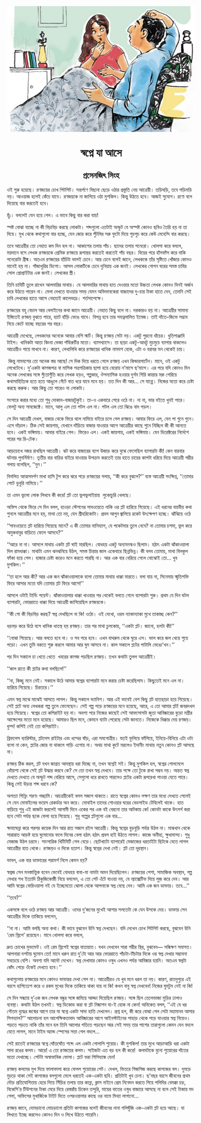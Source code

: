 <div align=center> <img src="./../../metadata/images/rabibasariya/স্বপ্নে-যা-আসে.jpg" align="center" ></div>
<h1 align=center>স্বপ্নে যা আসে</h1>
<h2 align=center>প্রসেনজিৎ সিংহ</h2>
<div><p>&#x993;&#x987; &#x9B6;&#x9C1;&#x9B0;&#x9C1; &#x9B9;&#x9DF;&#x9C7;&#x99B;&#x9C7;&#x964; &#x9B0;&#x9A3;&#x99C;&#x9DF;&#x9C7;&#x9B0; &#x99A;&#x9CB;&#x996; &#x9AA;&#x9BF;&#x99F;&#x9AA;&#x9BF;&#x99F;&#x964; &#x9B8;&#x9A8;&#x9CD;&#x9A4;&#x9B0;&#x9CD;&#x9AA;&#x9A3;&#x9C7; &#x9AC;&#x9BF;&#x99B;&#x9BE;&#x9A8;&#x9BE; &#x99B;&#x9C7;&#x9DC;&#x9C7; &#x993;&#x9A0;&#x9BE;&#x9B0; &#x9AA;&#x9CD;&#x9B0;&#x9B8;&#x9CD;&#x9A4;&#x9C1;&#x9A4;&#x9BF; &#x9A8;&#x9C7;&#x9DF; &#x986;&#x9A4;&#x9CD;&#x9B0;&#x9C7;&#x9DF;&#x9C0;&#x964; &#x9A4;&#x9DC;&#x9BF;&#x998;&#x9DC;&#x9BF;, &#x9A4;&#x9AC;&#x9C7; &#x9AA;&#x9DC;&#x9BF;&#x9AE;&#x9DC;&#x9BF; &#x9A8;&#x9DF;&#x964; &#x986;&#x993;&#x9DF;&#x9BE;&#x99C; &#x9B9;&#x9B2;&#x9C7;&#x987; &#x995;&#x9C7;&#x981;&#x99A;&#x9C7; &#x9AF;&#x9BE;&#x9AC;&#x9C7;&#x964; &#x9B0;&#x9A3;&#x99C;&#x9DF;&#x995;&#x9C7; &#x9A8;&#x9BE; &#x99C;&#x9BE;&#x997;&#x9BF;&#x9DF;&#x9C7; &#x993;&#x9A0;&#x9BE; &#x9AE;&#x9C1;&#x9B6;&#x995;&#x9BF;&#x9B2;&#x964; &#x995;&#x9BF;&#x9A8;&#x9CD;&#x9A4;&#x9C1; &#x989;&#x9A0;&#x9A4;&#x9C7; &#x9B9;&#x9AC;&#x9C7;&#x964; &#x986;&#x99C;&#x987; &#x9B8;&#x9C1;&#x9AF;&#x9CB;&#x997;&#x964; &#x9B0;&#x9A3;&#x9CB; &#x9AC;&#x9B2;&#x9C7; &#x9A6;&#x9BF;&#x9DF;&#x9C7;&#x99B;&#x9C7; &#x9AC;&#x9BE;&#x9B0; &#x995;&#x9B0;&#x9A4;&#x9C7;&#x987; &#x9B9;&#x9AC;&#x9C7;&#x964;</p><p>&#x9B9;&#x9C1;&#x981;&#x983;&#x964; &#x9AC;&#x9B2;&#x9B2;&#x9C7;&#x987; &#x9AF;&#x9C7;&#x9A8; &#x9B9;&#x9DF;&#x9C7; &#x997;&#x9C7;&#x9B2;&#x964; &#x98F; &#x9AD;&#x9BE;&#x9AC;&#x9C7; &#x995;&#x9BF;&#x99B;&#x9C1; &#x9AC;&#x9BE;&#x9B0; &#x995;&#x9B0;&#x9BE; &#x9AF;&#x9BE;&#x9DF;!</p><p>&#x9B8;&#x9CD;&#x9AA;&#x9B7;&#x9CD;&#x99F; &#x9AC;&#x9CB;&#x99D;&#x9BE; &#x9AF;&#x9BE;&#x99A;&#x9CD;&#x99B;&#x9C7; &#x9A8;&#x9BE; &#x995;&#x9C0; &#x9AC;&#x9BF;&#x9DC;&#x9AC;&#x9BF;&#x9DC; &#x995;&#x9B0;&#x99B;&#x9C7; &#x9B2;&#x9CB;&#x995;&#x99F;&#x9BE;&#x964; &#x9B6;&#x9AC;&#x9CD;&#x9A6;&#x997;&#x9C1;&#x9B2;&#x9CB; &#x98F;&#x9A4;&#x99F;&#x9BE;&#x987; &#x985;&#x9B8;&#x9CD;&#x9AB;&#x9C1;&#x99F; &#x9AF;&#x9C7; &#x985;&#x9B8;&#x9CD;&#x9AA;&#x9B7;&#x9CD;&#x99F; &#x995;&#x9CB;&#x9A8;&#x993; &#x99B;&#x9AC;&#x9BF;&#x993; &#x9A4;&#x9C8;&#x9B0;&#x9BF; &#x9B9;&#x9DF; &#x9A8;&#x9BE; &#x9A4;&#x9BE; &#x9A6;&#x9BF;&#x9DF;&#x9C7;&#x964; &#x9AE;&#x9C1;&#x996; &#x9A5;&#x9C7;&#x995;&#x9C7; &#x995;&#x9A5;&#x9BE;&#x997;&#x9C1;&#x9B2;&#x9CB; &#x9AC;&#x9BE;&#x9B0; &#x9B9;&#x99A;&#x9CD;&#x99B;&#x9C7;, &#x9AF;&#x9C7;&#x9A8; &#x99C;&#x9CB;&#x9B0; &#x995;&#x9B0;&#x9C7; &#x9AA;&#x9C1;&#x981;&#x99F;&#x9B2;&#x9BF;&#x9B0; &#x9B8;&#x9B0;&#x9C1; &#x9AB;&#x9C1;&#x99F;&#x9CB; &#x9A6;&#x9BF;&#x9DF;&#x9C7; &#x9AA;&#x9C1;&#x99A;&#x9AA;&#x9C1;&#x99A; &#x995;&#x9B0;&#x9C7; &#x995;&#x9C7;&#x989; &#x9AE;&#x9C7;&#x9B9;&#x9C7;&#x9A8;&#x9CD;&#x9A6;&#x9BF; &#x9AC;&#x9BE;&#x9B0; &#x995;&#x9B0;&#x99B;&#x9C7;&#x964;</p><p>&#x9A4;&#x9AC;&#x9C7; &#x986;&#x9A4;&#x9CD;&#x9B0;&#x9C7;&#x9DF;&#x9C0;&#x9B0; &#x9A4;&#x9CB; &#x9A8;&#x9C7;&#x9B9;&#x9BE;&#x9A4; &#x995;&#x9AE; &#x9A6;&#x9BF;&#x9A8; &#x9B9;&#x9B2; &#x9A8;&#x9BE;&#x964; &#x986;&#x995;&#x9BE;&#x9B6;&#x9C7;&#x9B0; &#x9A4;&#x9B2;&#x9BE;&#x9DF; &#x9AA;&#x9BE;&#x981;&#x99A;&#x964; &#x99B;&#x9BE;&#x9A6;&#x9C7;&#x9B0; &#x9A4;&#x9B2;&#x9BE;&#x9DF; &#x9AA;&#x9A8;&#x9C7;&#x9B0;&#x9CB;&#x964; &#x996;&#x9CB;&#x9B2;&#x9B8;&#x9BE; &#x995;&#x9B0;&#x9C7; &#x9AC;&#x9B2;&#x9B2;&#x9C7;, &#x9AE;&#x9DF;&#x9A6;&#x9BE;&#x9A8;&#x9C7; &#x9AC;&#x9B8;&#x9C7; &#x9B2;&#x9C7;&#x996;&#x995; &#x9B0;&#x9A3;&#x99C;&#x9DF;&#x995;&#x9C7; &#x9AA;&#x9CD;&#x9B0;&#x9C7;&#x9AE;&#x9BF;&#x995; &#x9B0;&#x9A3;&#x99C;&#x9DF;&#x9C7; &#x9B0;&#x9C2;&#x9AA;&#x9BE;&#x9A8;&#x9CD;&#x9A4;&#x9B0; &#x995;&#x9B0;&#x9A4;&#x9C7;&#x987; &#x995;&#x9B0;&#x9A4;&#x9C7;&#x987; &#x9AA;&#x9BE;&#x981;&#x99A; &#x9AC;&#x99B;&#x9B0;&#x964; &#x9AC;&#x9BF;&#x9DF;&#x9C7;&#x9B0; &#x9AA;&#x9B0;&#x9C7; &#x9B9;&#x9BE;&#x981;&#x9B8;&#x9AB;&#x9BE;&#x981;&#x9B8; &#x995;&#x9B0;&#x9C7; &#x9AC;&#x9BE;&#x995;&#x9BF; &#x9AA;&#x9A8;&#x9C7;&#x9B0;&#x9CB;&#x99F;&#x9BE; &#x997;&#x9CD;&#x9B0;&#x9C0;&#x9B7;&#x9CD;&#x9AE;&#x964; &#x985;&#x9A4;&#x98F;&#x9AC; &#x9B0;&#x9A3;&#x99C;&#x9DF;&#x9C7;&#x9B0; &#x9B9;&#x9BE;&#x981;&#x99A;&#x9BF;&#x99F;&#x9BE; &#x9AD;&#x9BE;&#x9B2;&#x987; &#x99A;&#x9C7;&#x9A8;&#x9C7;&#x964; &#x986;&#x9B0; &#x99A;&#x9C7;&#x9A8;&#x9C7; &#x9AC;&#x9B2;&#x9C7;&#x987; &#x99C;&#x9BE;&#x9A8;&#x9C7;, &#x9B2;&#x9C7;&#x996;&#x995;&#x995;&#x9C7; &#x9A4;&#x9BE;&#x981;&#x9B0; &#x9B8;&#x9C3;&#x9B7;&#x9CD;&#x99F;&#x9BF;&#x9A4;&#x9C7; &#x996;&#x9CB;&#x981;&#x99C;&#x9BE;&#x9B0; &#x995;&#x9CB;&#x9A8;&#x993; &#x9AE;&#x9BE;&#x9A8;&#x9C7;&#x987; &#x9B9;&#x9DF; &#x9A8;&#x9BE;&#x964; &#x997;&#x9BE;&#x981;&#x99C;&#x9BE;&#x996;&#x9C1;&#x9B0;&#x9BF;&#x9B0; &#x9A1;&#x9BF;&#x9AA;&#x9CB;&#x964; &#x986;&#x9B8;&#x9B2; &#x9B2;&#x9CB;&#x995;&#x99F;&#x9BF;&#x995;&#x9C7; &#x99A;&#x9C7;&#x9A8;&#x9C7; &#x9A6;&#x9C1;&#x9A8;&#x9BF;&#x9DF;&#x9BE;&#x9DF; &#x98F;&#x995; &#x99C;&#x9A8;&#x987;&#x964; &#x9B2;&#x9C7;&#x996;&#x995;&#x9C7;&#x9B0; &#x997;&#x9CB;&#x9AA;&#x9A8; &#x998;&#x9B0;&#x9C7;&#x9B0; &#x9B8;&#x9AE;&#x9B8;&#x9CD;&#x9A4; &#x99A;&#x9BE;&#x9AC;&#x9BF;&#x9B0; &#x9B8;&#x9CB;&#x9B2; &#x9AA;&#x9CD;&#x9B0;&#x9CB;&#x9AA;&#x9CD;&#x9B0;&#x9BE;&#x987;&#x99F;&#x9BE;&#x9B0; &#x98F;&#x995; &#x99C;&#x9A8;&#x987;&#x964; &#x9B2;&#x9C7;&#x996;&#x995;&#x9C7;&#x9B0; &#x9B8;&#x9CD;&#x9A4;&#x9CD;&#x9B0;&#x9C0;&#x964;&#xA0;</p><p>&#x9A4;&#x9BF;&#x9A8;&#x9BF; &#x99A;&#x9BE;&#x9AC;&#x9BF;&#x99F;&#x9BF; &#x9A4;&#x9C1;&#x9B2;&#x9C7; &#x9B0;&#x9BE;&#x996;&#x9C7;&#x9A8; &#x986;&#x9B2;&#x9AE;&#x9BE;&#x9B0;&#x9BF;&#x9B0; &#x9AE;&#x9BE;&#x9A5;&#x9BE;&#x9DF;&#x964; &#x9AF;&#x9C7; &#x986;&#x9B2;&#x9AE;&#x9BE;&#x9B0;&#x9BF;&#x9B0; &#x9AE;&#x9BE;&#x9A5;&#x9BE;&#x9DF; &#x9B9;&#x9BE;&#x9A4; &#x9A6;&#x9C7;&#x993;&#x9DF;&#x9BE;&#x9B0; &#x9AE;&#x9A4;&#x9CB; &#x989;&#x99A;&#x9CD;&#x99A;&#x9A4;&#x9BE; &#x9B2;&#x9C7;&#x996;&#x995; &#x995;&#x9CB;&#x9A8;&#x993; &#x9A6;&#x9BF;&#x9A8;&#x987; &#x985;&#x9B0;&#x9CD;&#x99C;&#x9A8; &#x995;&#x9B0;&#x9C7; &#x989;&#x9A0;&#x9A4;&#x9C7; &#x9AA;&#x9BE;&#x9B0;&#x9C7;&#x9A8; &#x9A8;&#x9BE;&#x964; &#x9AE;&#x9C7;&#x9B2;&#x9BE; &#x9A6;&#x9C7;&#x996;&#x9A4;&#x9C7; &#x9AF;&#x9BE;&#x993;&#x9DF;&#x9BE;&#x9B0; &#x9B8;&#x9AE;&#x9DF; &#x9AF;&#x9C7;&#x9AE;&#x9A8; &#x985;&#x9AD;&#x9BF;&#x9AD;&#x9BE;&#x9AC;&#x995;&#x9C7;&#x9B0;&#x9BE; &#x9AC;&#x9BE;&#x99A;&#x9CD;&#x99A;&#x9BE;&#x9A6;&#x9C7;&#x9B0; &#x9A6;&#x9C1;-&#x99A;&#x9BE;&#x9B0; &#x99F;&#x9BE;&#x995;&#x9BE; &#x9B9;&#x9BE;&#x9A4;&#x9C7; &#x9A6;&#x9C7;&#x9A8;, &#x9A4;&#x9C7;&#x9AE;&#x9A8;&#x9BF; &#x9B8;&#x9C7;&#x987; &#x99A;&#x9BE;&#x9AC;&#x9BF; &#x9B2;&#x9C7;&#x996;&#x995;&#x9C7;&#x9B0; &#x9B9;&#x9BE;&#x9A4;&#x9C7; &#x986;&#x9B8;&#x9C7; &#x9A8;&#x9C7;&#x9B9;&#x9BE;&#x9A4;&#x987; &#x995;&#x9BE;&#x9B2;&#x9C7;&#x9AD;&#x9A6;&#x9CD;&#x9B0;&#x9C7;&#x964; &#x9B6;&#x9B0;&#x9CD;&#x9A4;&#x9B8;&#x9BE;&#x9AA;&#x9C7;&#x995;&#x9CD;&#x9B7;&#x9C7;&#x964;</p><p>&#x9B0;&#x9A3;&#x99C;&#x9DF;&#x9C7;&#x9B0; &#x9AC;&#x9B9;&#x9C1; &#x9AC;&#x9C7;&#x99A;&#x9BE;&#x9B2; &#x986;&#x9B0; &#x9AC;&#x9C7;&#x9B2;&#x9BE;&#x987;&#x9A8;&#x9C7;&#x9B0; &#x995;&#x9A5;&#x9BE; &#x99C;&#x9BE;&#x9A8;&#x9C7; &#x986;&#x9A4;&#x9CD;&#x9B0;&#x9C7;&#x9DF;&#x9C0;&#x964; &#x9A8;&#x9C7;&#x9B9;&#x9BE;&#x9A4; &#x995;&#x9BF;&#x99B;&#x9C1; &#x9AC;&#x9B2;&#x9C7; &#x9A8;&#x9BE;&#x964; &#x9A6;&#x9B0;&#x995;&#x9BE;&#x9B0;&#x993; &#x9B9;&#x9DF; &#x9A8;&#x9BE;&#x964; &#x986;&#x9A4;&#x9CD;&#x9B0;&#x9C7;&#x9DF;&#x9C0;&#x9B0; &#x9B8;&#x9BE;&#x9AE;&#x9BE;&#x9A8;&#x9CD;&#x9AF; &#x987;&#x999;&#x9CD;&#x997;&#x9BF;&#x9A4;&#x9C7;&#x987; &#x9B0;&#x9A3;&#x99C;&#x9DF; &#x9AC;&#x9C1;&#x99D;&#x9A4;&#x9C7; &#x9AA;&#x9BE;&#x9B0;&#x9C7;, &#x9B9;&#x9BE;&#x99F;&#x9C7; &#x9B9;&#x9BE;&#x981;&#x9DC;&#x9BF; &#x9AD;&#x9C7;&#x999;&#x9C7; &#x9AF;&#x9BE;&#x9AC;&#x9C7;&#x964; &#x9AC;&#x9BF;&#x9AA;&#x9A8;&#x9CD;&#x9A8; &#x9B9;&#x9AC;&#x9C7; &#x9A4;&#x9BE;&#x9B0; &#x9B8;&#x9AF;&#x9A4;&#x9CD;&#x9A8;&#x9B2;&#x9BE;&#x9B2;&#x9BF;&#x9A4; &#x987;&#x9AE;&#x9C7;&#x99C;&#x964; &#x9A4;&#x9BE;&#x987; &#x9A6;&#x9BE;&#x981;&#x9A4;&#x9C7;-&#x99C;&#x9BF;&#x9AD;&#x9C7; &#x9B8;&#x9A6;&#x9CD;&#x9AD;&#x9BE;&#x9AC; &#x9A8;&#x9BF;&#x9DF;&#x9C7; &#x995;&#x9C7;&#x99F;&#x9C7; &#x9AF;&#x9BE;&#x99A;&#x9CD;&#x99B;&#x9C7; &#x9AC;&#x99B;&#x9B0;&#x9C7;&#x9B0; &#x9AA;&#x9B0; &#x9AC;&#x99B;&#x9B0;&#x964;&#xA0;</p><p>&#x986;&#x9A4;&#x9CD;&#x9B0;&#x9C7;&#x9DF;&#x9C0; &#x9A6;&#x9C7;&#x996;&#x9C7;&#x99B;&#x9C7;, &#x9B2;&#x9C7;&#x996;&#x995;&#x9A6;&#x9C7;&#x9B0; &#x985;&#x9A8;&#x9C7;&#x995;&#x9C7; &#x986;&#x9AC;&#x9BE;&#x9B0; &#x9AC;&#x9C7;&#x9B6;&#x9BF; &#x9B8;&#x9CD;&#x9AE;&#x9BE;&#x9B0;&#x9CD;&#x99F;&#x964; &#x995;&#x9BF;&#x9A8;&#x9CD;&#x9A4;&#x9C1; &#x9B0;&#x9A3;&#x99C;&#x9DF; &#x9B8;&#x9C7;&#x99F;&#x9BE; &#x9A8;&#x9DF;&#x964; &#x98F;&#x995;&#x99F;&#x9C1; &#x9AA;&#x9C1;&#x9B0;&#x9A8;&#x9CB; &#x9A7;&#x9BE;&#x981;&#x99A;&#x9C7;&#x9B0;&#x964; &#x9A7;&#x9C1;&#x9A4;&#x9BF;&#x9AA;&#x9BE;&#x99E;&#x9CD;&#x99C;&#x9BE;&#x9AC;&#x9BF; &#x99F;&#x9BE;&#x987;&#x9AA;&#x964; &#x996;&#x9BE;&#x9A8;&#x9BF;&#x995;&#x99F;&#x9BE; &#x986;&#x9A4;&#x9BE; &#x995;&#x9BF;&#x982;&#x9AC;&#x9BE; &#x9AD;&#x9C7;&#x99C;&#x9BE; &#x9AA;&#x9BE;&#x981;&#x989;&#x9B0;&#x9C1;&#x99F;&#x9BF;&#x9B0; &#x9AE;&#x9A4;&#x9CB;&#x964; &#x9A5;&#x9CD;&#x9AF;&#x9BE;&#x9B8;&#x9A5;&#x9CD;&#x9AF;&#x9BE;&#x9B8;&#x9C7;&#x964; &#x9A4;&#x9BE; &#x99B;&#x9BE;&#x9DC;&#x9BE; &#x98F;&#x995;&#x99F;&#x9C1;-&#x986;&#x9A7;&#x99F;&#x9C1; &#x9AE;&#x9C1;&#x99A;&#x9AE;&#x9C1;&#x99A;&#x9C7; &#x9AC;&#x9CD;&#x9AF;&#x9BE;&#x9AA;&#x9BE;&#x9B0; &#x9A5;&#x9BE;&#x995;&#x9B2;&#x9C7;&#x993; &#x986;&#x9A4;&#x9CD;&#x9B0;&#x9C7;&#x9DF;&#x9C0;&#x993; &#x997;&#x9BE;&#x9DF;&#x9C7; &#x9AE;&#x9BE;&#x996;&#x9AC;&#x9C7; &#x9A8;&#x9BE;&#x964; &#x995;&#x9BE;&#x9B0;&#x9A3;, &#x9B2;&#x9C7;&#x996;&#x9BE;&#x9B2;&#x9BF;&#x996;&#x9BF; &#x995;&#x9B0;&#x9C7; &#x9B0;&#x9A3;&#x99C;&#x9DF;&#x9C7;&#x9B0; &#x996;&#x9BE;&#x9A8;&#x9BF;&#x995; &#x9A8;&#x9BE;&#x9AE;&#x9AF;&#x9B6; &#x9B9;&#x9CB;&#x995;, &#x98F;&#x99F;&#x9BE; &#x993; &#x9AC;&#x9B0;&#x9BE;&#x9AC;&#x9B0; &#x9AE;&#x9A8; &#x9A5;&#x9C7;&#x995;&#x9C7;&#x987; &#x99A;&#x9BE;&#x9DF;&#x964;</p><p>&#xA0;&#x995;&#x9BF;&#x9A8;&#x9CD;&#x9A4;&#x9C1; &#x9A8;&#x9BE;&#x9AE;&#x9AF;&#x9B6;&#x9C7;&#x9B0; &#x9A4;&#x9CB; &#x985;&#x9A8;&#x9C7;&#x995; &#x9B8;&#x9CD;&#x9A4;&#x9B0; &#x986;&#x99B;&#x9C7;! &#x9B8;&#x9C7; &#x9A6;&#x9BF;&#x995; &#x9A6;&#x9BF;&#x9DF;&#x9C7; &#x9A7;&#x9B0;&#x9A4;&#x9C7; &#x997;&#x9C7;&#x9B2;&#x9C7; &#x9B0;&#x9A3;&#x99C;&#x9DF; &#x98F;&#x996;&#x9A8; &#x995;&#x9BF;&#x9A8;&#x9CD;&#x9A1;&#x9BE;&#x9B0;&#x997;&#x9BE;&#x9B0;&#x9CD;&#x99F;&#x9C7;&#x9A8;&#x964; &#x9AE;&#x9BE;&#x9A8;&#x9C7;, &#x993;&#x987; &#x98F;&#x995;&#x99F;&#x9C1; &#x9B2;&#x9C7;&#x996;&#x9C7;&#x99F;&#x9C7;&#x996;&#x9C7;&#x964; &#x9A6;&#x9C1;&#x2019;&#x98F;&#x995;&#x99F;&#x9BE; &#x995;&#x9BE;&#x997;&#x99C;&#x9AA;&#x9A4;&#x9CD;&#x9B0; &#x9AC;&#x9BE; &#x9AE;&#x9BE;&#x9B8;&#x9BF;&#x995; &#x9AA;&#x9A4;&#x9CD;&#x9B0;&#x9AA;&#x9A4;&#x9CD;&#x9B0;&#x9BF;&#x995;&#x9BE;&#x9DF; &#x99B;&#x9BE;&#x9AA;&#x9BE; &#x9B9;&#x9DF;&#x9C7; &#x9AC;&#x9C7;&#x9B0;&#x9CB;&#x9DF; &#x9A8;&#x2019;&#x9AE;&#x9BE;&#x9B8;&#x9C7; &#x99B;&#x2019;&#x9AE;&#x9BE;&#x9B8;&#x9C7;&#x964; &#x98F;&#x9B0; &#x9AA;&#x9B0;&#x9C7; &#x9AF;&#x9A6;&#x9BF; &#x995;&#x9CB;&#x9A8;&#x993; &#x9A6;&#x9BF;&#x9A8; &#x985;&#x9A8;&#x9C7;&#x995; &#x9B2;&#x9C7;&#x996;&#x995;&#x9C7;&#x9B0; &#x9B8;&#x999;&#x9CD;&#x997;&#x9C7; &#x997;&#x9C1;&#x981;&#x9A4;&#x9CB;&#x997;&#x9C1;&#x981;&#x9A4;&#x9BF; &#x995;&#x9B0;&#x9C7; &#x9B2;&#x9C7;&#x996;&#x995; &#x9B9;&#x9DF;&#x993;, &#x997;&#x9B2;&#x9CD;&#x9AA;&#x995;&#x9BE;&#x9B0;, &#x994;&#x9AA;&#x9A8;&#x9CD;&#x9AF;&#x9BE;&#x9B8;&#x9BF;&#x995; &#x9B9;&#x993;&#x9DF;&#x9BE;&#x9B0; &#x9A6;&#x9C1;&#x9B0;&#x9CD;&#x997;&#x9AE; &#x997;&#x9BF;&#x9B0;&#x9BF; &#x995;&#x9BE;&#x9A8;&#x9CD;&#x9A4;&#x9BE;&#x9B0; &#x9AE;&#x9B0;&#x9C1; &#x9AA;&#x9C7;&#x9B0;&#x9BF;&#x9DF;&#x9C7; &#x995;&#x9A5;&#x9BE;&#x9B8;&#x9BE;&#x9B9;&#x9BF;&#x9A4;&#x9CD;&#x9AF;&#x9BF;&#x995; &#x9B9;&#x9A4;&#x9C7; &#x9B9;&#x9A4;&#x9C7; &#x986;&#x999;&#x9C1;&#x9B2;&#x9C7; &#x997;&#x9C7;&#x981;&#x99F;&#x9C7; &#x9AC;&#x9BE;&#x9A4; &#x9A7;&#x9B0;&#x9C7; &#x9AF;&#x9BE;&#x9AC;&#x9C7; &#x9AE;&#x9A8;&#x9C7; &#x9B9;&#x9DF;&#x964; &#x9A4;&#x9A4; &#x9A6;&#x9BF;&#x9A8; &#x995;&#x9C0; &#x986;&#x9B0;&#x2026; &#x9B8;&#x9C7; &#x9AF;&#x9BE;&#x997;&#x9CD;&#x997;&#x9C7;&#x964; &#x9A8;&#x9BF;&#x99C;&#x9C7;&#x9B0; &#x9AE;&#x9A4;&#x9CB; &#x995;&#x9B0;&#x9C7; &#x99A;&#x9C7;&#x9B7;&#x9CD;&#x99F;&#x9BE; &#x995;&#x9B0;&#x99B;&#x9C7; &#x995;&#x9B0;&#x9C1;&#x995;&#x964; &#x986;&#x9B0; &#x995;&#x9BF;&#x99B;&#x9C1; &#x9A4;&#x9CB; &#x9AA;&#x9BE;&#x9B0;&#x9C7;&#x993; &#x9A8;&#x9BE; &#x9B2;&#x9CB;&#x995;&#x99F;&#x9BE;&#x964;</p><p>&#x9B8;&#x982;&#x9B8;&#x9BE;&#x9B0;&#x9C7; &#x995;&#x9B0;&#x9BE;&#x9B0; &#x9AE;&#x9A7;&#x9CD;&#x9AF;&#x9C7; &#x9A4;&#x9CB; &#x9B6;&#x9C1;&#x9A7;&#x9C1; &#x9A6;&#x9CB;&#x995;&#x9BE;&#x9A8;-&#x9AC;&#x9BE;&#x99C;&#x9BE;&#x9B0;&#x99F;&#x9C1;&#x995;&#x9C1;&#x987;&#x964; &#x9A4;&#x9BE;-&#x993; &#x98F;&#x995;&#x9AC;&#x9BE;&#x9B0;&#x9C7; &#x9AA;&#x9C7;&#x9B0;&#x9C7; &#x993;&#x9A0;&#x9C7; &#x9A8;&#x9BE;&#x964; &#x9A8;&#x9BE; &#x9A8;&#x9BE;, &#x9AD;&#x9BE;&#x9B0; &#x9AC;&#x987;&#x9A4;&#x9C7; &#x996;&#x9C1;&#x9AC;&#x987; &#x9AA;&#x9BE;&#x9B0;&#x9C7;&#x964; &#x9AB;&#x9C7;&#x9B2;&#x99F;&#x9C1; &#x985;&#x9A8;&#x9CD;&#x9AF; &#x9B8;&#x9BE;&#x9AC;&#x99C;&#x9C7;&#x995;&#x9CD;&#x99F;&#x9C7;&#x964; &#x9AE;&#x9BE;&#x9A8;&#x9C7;, &#x986;&#x9B2;&#x9C1; &#x98F;&#x9B2; &#x9A4;&#x9CB; &#x9AA;&#x99F;&#x9B2; &#x98F;&#x9B2; &#x9A8;&#x9BE;&#x964; &#x9AA;&#x99F;&#x9B2; &#x98F;&#x9B2; &#x9A4;&#x9CB; &#x99D;&#x9BF;&#x999;&#x9C7; &#x9AC;&#x9BE;&#x9A6; &#x9AA;&#x9DC;&#x9B2;&#x964;&#xA0;</p><p>&#x9B8;&#x9C7; &#x9A6;&#x9BF;&#x9A8; &#x986;&#x9A4;&#x9CD;&#x9B0;&#x9C7;&#x9DF;&#x9C0; &#x9A6;&#x9C7;&#x996;&#x9B2;, &#x9AC;&#x9BE;&#x99C;&#x9BE;&#x9B0; &#x9A5;&#x9C7;&#x995;&#x9C7; &#x9AB;&#x9BF;&#x9B0;&#x9C7; &#x9A5;&#x9B2;&#x9C7; &#x9A8;&#x9BE;&#x9AE;&#x9BF;&#x9DF;&#x9C7; &#x9AC;&#x9BE;&#x987;&#x9B0;&#x9C7; &#x99A;&#x9B2;&#x9C7; &#x997;&#x9C7;&#x9B2; &#x9B0;&#x9A3;&#x99C;&#x9DF;&#x964; &#x986;&#x9AC;&#x9BE;&#x9B0; &#x9AB;&#x9BF;&#x9B0;&#x9C7; &#x98F;&#x9B2;, &#x9AF;&#x9C7;&#x9A8; &#x9AA;&#x9BE; &#x997;&#x9C1;&#x9A8;&#x9C7; &#x997;&#x9C1;&#x9A8;&#x9C7;&#x964; &#x98F;&#x9B8;&#x9C7; &#x9A6;&#x9BE;&#x981;&#x9DC;&#x9BE;&#x9B2;&#x964; &#x9A0;&#x9BF;&#x995; &#x9B8;&#x9C7;&#x987; &#x99C;&#x9BE;&#x9DF;&#x997;&#x9BE;&#x9DF;, &#x9AF;&#x9C7;&#x996;&#x9BE;&#x9A8;&#x9C7; &#x9A6;&#x9BE;&#x981;&#x9DC;&#x9BF;&#x9DF;&#x9C7; &#x9AC;&#x9BE;&#x99C;&#x9BE;&#x9B0; &#x9AF;&#x9BE;&#x993;&#x9DF;&#x9BE;&#x9B0; &#x986;&#x997;&#x9C7; &#x986;&#x9A4;&#x9CD;&#x9B0;&#x9C7;&#x9DF;&#x9C0;&#x9B0; &#x995;&#x9BE;&#x99B;&#x9C7; &#x9B6;&#x9C1;&#x9A8;&#x9C7; &#x9A8;&#x9BF;&#x99A;&#x9CD;&#x99B;&#x9BF;&#x9B2; &#x995;&#x9C0; &#x995;&#x9C0; &#x986;&#x9A8;&#x9A4;&#x9C7; &#x9B9;&#x9AC;&#x9C7;&#x964; &#x98F;&#x995;&#x987; &#x9AD;&#x999;&#x9CD;&#x997;&#x9BF;&#x9AE;&#x9BE;&#x9DF;&#x964; &#x986;&#x9AC;&#x9BE;&#x9B0; &#x9AC;&#x9BE;&#x987;&#x9B0;&#x9C7; &#x997;&#x9C7;&#x9B2;&#x964; &#x9AB;&#x9BF;&#x9B0;&#x9C7;&#x993; &#x98F;&#x9B2;&#x964; &#x98F;&#x995;&#x987; &#x99C;&#x9BE;&#x9DF;&#x997;&#x9BE;&#x9DF;, &#x98F;&#x995;&#x987; &#x9AD;&#x999;&#x9CD;&#x997;&#x9BF;&#x9AE;&#x9BE;&#x9DF;&#x964; &#x9AF;&#x9C7;&#x9A8; &#x9A1;&#x9BF;&#x9B0;&#x9C7;&#x995;&#x9CD;&#x99F;&#x9B0;&#x9C7;&#x9B0; &#x9A8;&#x9BF;&#x9B0;&#x9CD;&#x9A6;&#x9C7;&#x9B6;&#x9C7; &#x9AA;&#x9B0;&#x9C7;&#x9B0; &#x9AA;&#x9B0; &#x9B0;&#x9BF;-&#x99F;&#x9C7;&#x995;&#x964;&#xA0;</p><p>&#x986;&#x9DC;&#x99A;&#x9CB;&#x996;&#x9C7; &#x9A8;&#x99C;&#x9B0; &#x9B0;&#x9BE;&#x996;&#x99B;&#x9BF;&#x9B2; &#x986;&#x9A4;&#x9CD;&#x9B0;&#x9C7;&#x9DF;&#x9C0;&#x964; &#x99D;&#x99F; &#x995;&#x9B0;&#x9C7; &#x9AC;&#x9BE;&#x99C;&#x9BE;&#x9B0;&#x9C7;&#x9B0; &#x9AC;&#x9CD;&#x9AF;&#x9BE;&#x997; &#x989;&#x99C;&#x9BE;&#x9DC; &#x995;&#x9B0;&#x9C7; &#x9AC;&#x9C1;&#x99D;&#x9C7; &#x9AB;&#x9C7;&#x9B2;&#x9C7;&#x99B;&#x9BF;&#x9B2; &#x9AC;&#x9CD;&#x9AF;&#x9BE;&#x9AA;&#x9BE;&#x9B0;&#x99F;&#x9BE; &#x995;&#x9C0;! &#x995;&#x9C7;&#x9A8; &#x9AC;&#x9BE;&#x9B0;&#x9AC;&#x9BE;&#x9B0; &#x998;&#x99F;&#x9A8;&#x9BE;&#x9B0; &#x9AA;&#x9C1;&#x9A8;&#x9B0;&#x9CD;&#x9A8;&#x9BF;&#x9B0;&#x9CD;&#x9AE;&#x9BE;&#x9A3;&#x964; &#x9A4;&#x9C3;&#x9A4;&#x9C0;&#x9DF; &#x9AC;&#x9BE;&#x9B0; &#x9AC;&#x9BE;&#x9DC;&#x9BF;&#x9B0; &#x9AC;&#x9BE;&#x987;&#x9B0;&#x9C7; &#x9AF;&#x9BE;&#x993;&#x9DF;&#x9BE;&#x9B0; &#x989;&#x9AA;&#x995;&#x9CD;&#x9B0;&#x9AE; &#x995;&#x9B0;&#x9A4;&#x9C7;&#x987; &#x9A4;&#x9BE;&#x9B0; &#x9B9;&#x9BE;&#x9A4;&#x9C7; &#x99A;&#x9BE;&#x9DF;&#x9C7;&#x9B0; &#x995;&#x9BE;&#x9AA;&#x99F;&#x9BE; &#x9A7;&#x9B0;&#x9BF;&#x9DF;&#x9C7; &#x9A6;&#x9BF;&#x9DF;&#x9C7; &#x986;&#x9A4;&#x9CD;&#x9B0;&#x9C7;&#x9DF;&#x9C0; &#x997;&#x9AE;&#x9CD;&#x9AD;&#x9C0;&#x9B0; &#x997;&#x9B2;&#x9BE;&#x9DF; &#x9AC;&#x9B2;&#x9C7;&#x99B;&#x9BF;&#x9B2;, &#x2018;&#x2018;&#x9A8;&#x9C1;&#x9A8;&#x964;&#x2019;&#x2019;</p><p>&#x9AC;&#x9BF;&#x997;&#x9B2;&#x9BF;&#x9A4; &#x986;&#x9A4;&#x9CD;&#x9AE;&#x9B8;&#x9AE;&#x9B0;&#x9CD;&#x9AA;&#x9A3; &#x9AE;&#x9BE;&#x996;&#x9BE; &#x9B9;&#x9BE;&#x9B8;&#x9BF; &#x99F;&#x9C1;&#x9AA; &#x995;&#x9B0;&#x9C7; &#x99D;&#x9B0;&#x9C7; &#x9AA;&#x9DC;&#x9C7; &#x9B0;&#x9A3;&#x99C;&#x9DF;&#x9C7;&#x9B0; &#x997;&#x9B2;&#x9BE;&#x9DF;, &#x2018;&#x2018;&#x995;&#x9C0; &#x995;&#x9B0;&#x9C7; &#x9AC;&#x9C1;&#x99D;&#x9B2;&#x9C7;?&#x2019;&#x2019; &#x9AC;&#x9CD;&#x9AF;&#x9B8;&#x9CD;&#x9A4; &#x986;&#x9A4;&#x9CD;&#x9B0;&#x9C7;&#x9DF;&#x9C0; &#x9B8;&#x982;&#x995;&#x9CD;&#x9B7;&#x9BF;&#x9AA;&#x9CD;&#x9A4;, &#x2018;&#x2018;&#x9A4;&#x9CB;&#x9AE;&#x9BE;&#x9B0; &#x9AA;&#x9C7;&#x99F;&#x9C7; &#x9A1;&#x9C1;&#x9AC;&#x9C1;&#x9B0;&#x9BF; &#x9A8;&#x9BE;&#x9AE;&#x9BF;&#x9DF;&#x9C7;&#x964;&#x2019;&#x2019;</p><p>&#x9A4;&#x9BE; &#x98F;&#x9AE;&#x9A8; &#x9AD;&#x9C1;&#x9B2;&#x9CB; &#x9B2;&#x9CB;&#x995; &#x9B2;&#x9BF;&#x996;&#x9AC;&#x9C7; &#x995;&#x9C0; &#x995;&#x9B0;&#x9C7;! &#x9AA;&#x9CD;&#x9B2;&#x99F; &#x9A4;&#x9CB; &#x9AD;&#x9C1;&#x9B2;&#x9AD;&#x9C1;&#x9B2;&#x9BE;&#x987;&#x9DF;&#x9BE;&#x9DF;&#xA0; &#x9B2;&#x9C1;&#x995;&#x9CB;&#x99A;&#x9C1;&#x9B0;&#x9BF; &#x996;&#x9C7;&#x9B2;&#x99B;&#x9C7;&#x964;&#xA0;</p><p>&#x985;&#x9AB;&#x9BF;&#x9B8; &#x9A5;&#x9C7;&#x995;&#x9C7; &#x9AB;&#x9BF;&#x9B0;&#x9C7; &#x9B8;&#x9C7; &#x9A6;&#x9BF;&#x9A8; &#x9AC;&#x9B2;&#x9B2;, &#x9B9;&#x9BE;&#x993;&#x9DC;&#x9BE; &#x9B8;&#x9CD;&#x99F;&#x9C7;&#x9B6;&#x9A8;&#x9C7;&#x9B0; &#x9B8;&#x9BE;&#x9AC;&#x993;&#x9DF;&#x9C7;&#x9A4;&#x9C7; &#x9A8;&#x9BE;&#x995;&#x9BF; &#x993;&#x9B0; &#x9AA;&#x9CD;&#x9B2;&#x99F; &#x9B9;&#x9BE;&#x9B0;&#x9BF;&#x9DF;&#x9C7; &#x997;&#x9BF;&#x9DF;&#x9C7;&#x99B;&#x9C7;&#x964; &#x98F;&#x987; &#x9A7;&#x9B0;&#x9A8;&#x9C7;&#x9B0; &#x9AC;&#x9BE;&#x9DF;&#x9AC;&#x9C0;&#x9DF; &#x995;&#x9A5;&#x9BE; &#x9B6;&#x9C1;&#x9A8;&#x9B2;&#x9C7; &#x986;&#x9A4;&#x9CD;&#x9B0;&#x9C7;&#x9DF;&#x9C0;&#x9B0; &#x9AE;&#x9A8;&#x9C7; &#x9B9;&#x9DF;, &#x9AE;&#x9BE;&#x9A5;&#x9BE; &#x9A4;&#x9CB; &#x9A8;&#x9DF;, &#x9AF;&#x9C7;&#x9A8; &#x9B6;&#x9CD;&#x9B0;&#x9C0;&#x9B9;&#x9B0;&#x9BF;&#x995;&#x9CB;&#x99F;&#x9BE;&#x964; &#x9AA;&#x9CD;&#x9B0;&#x9AC;&#x9B2; &#x986;&#x997;&#x9C1;&#x9A8; &#x99C;&#x9CD;&#x9AC;&#x9BE;&#x9B2;&#x9BF;&#x9DF;&#x9C7; &#x9B0;&#x995;&#x9C7;&#x99F; &#x989;&#x9CE;&#x995;&#x9CD;&#x9B7;&#x9C7;&#x9AA;&#x9A3; &#x9B9;&#x99A;&#x9CD;&#x99B;&#x9C7;&#x964; &#x99D;&#x9BE;&#x981;&#x99D;&#x9BF;&#x9DF;&#x9C7; &#x993;&#x9A0;&#x9C7;&#xA0;</p><p>&#x2018;&#x2018;&#x9B8;&#x9BE;&#x9AC;&#x993;&#x9DF;&#x9C7;&#x9A4;&#x9C7; &#x9AA;&#x9CD;&#x9B2;&#x99F; &#x9B9;&#x9BE;&#x9B0;&#x9BF;&#x9DF;&#x9C7; &#x997;&#x9BF;&#x9DF;&#x9C7;&#x99B;&#x9C7; &#x9AE;&#x9BE;&#x9A8;&#x9C7;? &#x98F; &#x995;&#x9C0; &#x9A4;&#x9CB;&#x9AE;&#x9BE;&#x9B0; &#x9AE;&#x9BE;&#x9A8;&#x9BF;&#x9AC;&#x9CD;&#x9AF;&#x9BE;&#x997;, &#x9AF;&#x9C7; &#x9AA;&#x995;&#x9C7;&#x99F;&#x9AE;&#x9BE;&#x9B0; &#x9A4;&#x9C1;&#x9B2;&#x9C7; &#x9A8;&#x9C7;&#x9AC;&#x9C7;? &#x9A8;&#x9BE; &#x9A4;&#x9CB;&#x9AE;&#x9BE;&#x9B0; &#x99A;&#x9B6;&#x9AE;&#x9BE;, &#x9AD;&#x9C1;&#x9B2; &#x995;&#x9B0;&#x9C7; &#x985;&#x9AE;&#x9C1;&#x995;&#x9AC;&#x9BE;&#x9AC;&#x9C1;&#x9B0; &#x9AC;&#x9BE;&#x9DC;&#x9BF;&#x9A4;&#x9C7; &#x9AB;&#x9C7;&#x9B2;&#x9C7; &#x986;&#x9B8;&#x9AC;&#x9C7;?&#x2019;&#x2019;&#xA0;</p><p>&#x2018;&#x2018;&#x986;&#x9B0;&#x9C7; &#x9A8;&#x9BE; &#x9A8;&#x9BE;&#x964; &#x986;&#x9B8;&#x9B2;&#x9C7; &#x9AE;&#x9BE;&#x9A5;&#x9BE;&#x9DF; &#x98F;&#x995;&#x99F;&#x9BE; &#x9AA;&#x9CD;&#x9B2;&#x99F; &#x998;&#x9BE;&#x987; &#x9AE;&#x9BE;&#x9B0;&#x99B;&#x9BF;&#x9B2;&#x964; &#x9AC;&#x9CB;&#x9A7;&#x9B9;&#x9DF; &#x98F;&#x995;&#x99F;&#x9C1; &#x985;&#x9A8;&#x9CD;&#x9AF;&#x9AE;&#x9A8;&#x9B8;&#x9CD;&#x995;&#x993; &#x99B;&#x9BF;&#x9B2;&#x9BE;&#x9AE;&#x964; &#x9B9;&#x9A0;&#x9BE;&#x9CE; &#x98F;&#x995;&#x99F;&#x9BE; &#x99D;&#x9BE;&#x981;&#x995;&#x9BE;&#x993;&#x9DF;&#x9BE;&#x9B2;&#x9BE; &#x9A6;&#x9BF;&#x9B2; &#x9B0;&#x9BE;&#x9AE;&#x9A7;&#x9BE;&#x995;&#x9CD;&#x995;&#x9BE;&#x964; &#x9AE;&#x9BE;&#x9A5;&#x9BE;&#x99F;&#x9BE; &#x98F;&#x9AE;&#x9A8; &#x99D;&#x9A8;&#x99D;&#x9A8;&#x9BF;&#x9DF;&#x9C7; &#x989;&#x9A0;&#x9B2;, &#x9B8;&#x9AE;&#x9B8;&#x9CD;&#x9A4; &#x99A;&#x9BF;&#x9A8;&#x9CD;&#x9A4;&#x9BE;&#x9B0; &#x99C;&#x9BE;&#x9B2; &#x98F;&#x995;&#x9C7;&#x9AC;&#x9BE;&#x9B0;&#x9C7; &#x99B;&#x9BF;&#x9A8;&#x9CD;&#x9A8;&#x9AD;&#x9BF;&#x9A8;&#x9CD;&#x9A8;&#x964; &#x995;&#x9C0; &#x9AC;&#x9B2;&#x9AC; &#x9A4;&#x9CB;&#x9AE;&#x9BE;&#x9DF;, &#x9AE;&#x9BE;&#x9A5;&#x9BE; &#x9AC;&#x9BF;&#x9B2;&#x995;&#x9C1;&#x9B2; &#x9AB;&#x9BE;&#x981;&#x995;&#x9BE; &#x9B9;&#x9DF;&#x9C7; &#x997;&#x9C7;&#x9B2;&#x964; &#x9B9;&#x9BE;&#x99C;&#x9BE;&#x9B0; &#x99A;&#x9C7;&#x9B7;&#x9CD;&#x99F;&#x9BE; &#x995;&#x9B0;&#x9C7;&#x993; &#x9AE;&#x9A8;&#x9C7; &#x995;&#x9B0;&#x9A4;&#x9C7; &#x9AA;&#x9BE;&#x9B0;&#x99B;&#x9BF; &#x9A8;&#x9BE;&#x964; &#x986;&#x9B0; &#x98F;&#x995; &#x9AC;&#x9BE;&#x9B0; &#x9AC;&#x9C7;&#x9B0;&#x9BF;&#x9DF;&#x9C7; &#x997;&#x9C7;&#x9B2;&#x9C7; &#x9AC;&#x9CB;&#x99D;&#x9CB;&#x987; &#x9A4;&#x9CB;&#x2026; &#x996;&#x9C1;&#x9AC; &#x9AE;&#x9C1;&#x9B6;&#x995;&#x9BF;&#x9B2;&#x964;&#x2019;&#x2019;&#xA0;</p><p>&#x2018;&#x2018;&#x9A4;&#x9BE; &#x9B9;&#x9B2;&#x9C7; &#x986;&#x9B0; &#x995;&#x9C0;? &#x986;&#x9B0; &#x98F;&#x995; &#x99C;&#x9A8; &#x99D;&#x9BE;&#x981;&#x995;&#x9BE;&#x993;&#x9DF;&#x9BE;&#x9B2;&#x9BE;&#x995;&#x9C7; &#x9AC;&#x9B2;&#x9CB; &#x9A4;&#x9CB;&#x9AE;&#x9BE;&#x9B0; &#x9AE;&#x9BE;&#x9A5;&#x9BE;&#x9DF; &#x9A7;&#x9BE;&#x995;&#x9CD;&#x995;&#x9BE; &#x9AE;&#x9BE;&#x9B0;&#x9A4;&#x9C7;&#x964; &#x9AC;&#x9B2;&#x9BE; &#x9AF;&#x9BE;&#x9DF; &#x9A8;&#x9BE;, &#x9B8;&#x9BF;&#x9A8;&#x9C7;&#x9AE;&#x9BE;&#x9DF; &#x9B8;&#x9CD;&#x9AE;&#x9C3;&#x9A4;&#x9BF;&#x9B6;&#x995;&#x9CD;&#x9A4;&#x9BF; &#x9AB;&#x9BF;&#x9B0;&#x9C7; &#x986;&#x9B8;&#x9BE;&#x9B0; &#x9AE;&#x9A4;&#x9CB; &#x9AF;&#x9A6;&#x9BF; &#x9A4;&#x9CB;&#x9AE;&#x9BE;&#x9B0; &#x9AA;&#x9CD;&#x9B2;&#x99F; &#x9AB;&#x9BF;&#x9B0;&#x9C7; &#x986;&#x9B8;&#x9C7;!&#x2019;&#x2019;&#xA0;</p><p>&#x986;&#x9B8;&#x9B2;&#x9C7; &#x993;&#x99F;&#x9BE;&#x987; &#x99F;&#x9BE;&#x9B0;&#x9CD;&#x9A8;&#x9BF;&#x982; &#x9AA;&#x9DF;&#x9C7;&#x9A8;&#x9CD;&#x99F;&#x964; &#x99D;&#x9BE;&#x981;&#x995;&#x9BE;&#x993;&#x9DF;&#x9BE;&#x9B2;&#x9BE;&#x9B0; &#x9A7;&#x9BE;&#x995;&#x9CD;&#x995;&#x9BE; &#x996;&#x9BE;&#x993;&#x9DF;&#x9BE;&#x9B0; &#x9AA;&#x9B0; &#x9A5;&#x9C7;&#x995;&#x9C7;&#x987; &#x9AC;&#x9B2;&#x9A4;&#x9C7; &#x997;&#x9C7;&#x9B2;&#x9C7; &#x9AC;&#x9CD;&#x9AF;&#x9BE;&#x9AA;&#x9BE;&#x9B0;&#x99F;&#x9BE; &#x9B6;&#x9C1;&#x9B0;&#x9C1;&#x964; &#x9AA;&#x9CD;&#x9B0;&#x9A5;&#x9AE; &#x9AF;&#x9C7; &#x9A6;&#x9BF;&#x9A8; &#x998;&#x99F;&#x9B2; &#x9AC;&#x9CD;&#x9AF;&#x9BE;&#x9AA;&#x9BE;&#x9B0;&#x99F;&#x9BE;, &#x9AD;&#x9CB;&#x9B0;&#x9B0;&#x9BE;&#x9A4;&#x9C7; &#x9A7;&#x9BE;&#x995;&#x9CD;&#x995;&#x9BE; &#x9A6;&#x9BF;&#x9DF;&#x9C7; &#x986;&#x9A4;&#x9CD;&#x9B0;&#x9C7;&#x9DF;&#x9C0; &#x99C;&#x9BE;&#x997;&#x9BF;&#x9DF;&#x9C7;&#x99B;&#x9BF;&#x9B2; &#x9B0;&#x9A3;&#x99C;&#x9DF;&#x995;&#x9C7;&#x964;&#xA0;</p><p>&#x2018;&#x2018;&#x995;&#x9C0; &#x997;&#x9CB; &#x995;&#x9C0; &#x9AC;&#x9BF;&#x9DC;&#x9AC;&#x9BF;&#x9DC; &#x995;&#x9B0;&#x99B;? &#x9B8;&#x9CD;&#x9AC;&#x9AA;&#x9CD;&#x9A8; &#x9A6;&#x9C7;&#x996;&#x99B;&#x9BF;&#x9B2;&#x9C7; &#x9A8;&#x9BE; &#x995;&#x9BF;! &#x993;&#x9A0;&#x9CB;&#x964; &#x993;&#x987; &#x9A6;&#x9C7;&#x996;&#x9CB;, &#x993;&#x9B0;&#x9AE; &#x9A8;&#x9CD;&#x9AF;&#x9BE;&#x995;&#x9BE;&#x9A8;&#x9CD;&#x9AF;&#x9BE;&#x995;&#x9BE; &#x9AE;&#x9C1;&#x996;&#x9C7; &#x9A4;&#x9BE;&#x995;&#x9BE;&#x99A;&#x9CD;&#x99B; &#x995;&#x9C7;&#x9A8;?&#x2019;&#x2019;</p><p>&#x9A7;&#x9DC;&#x9AE;&#x9DC; &#x995;&#x9B0;&#x9C7; &#x989;&#x9A0;&#x9C7; &#x9AC;&#x9B8;&#x9C7; &#x996;&#x9BE;&#x9A8;&#x9BF;&#x995; &#x9A7;&#x9BE;&#x9A4;&#x9B8;&#x9CD;&#x9A5; &#x9B9;&#x9DF; &#x9B0;&#x9A3;&#x99C;&#x9DF;&#x964; &#x9A4;&#x9BE;&#x9B0; &#x9AA;&#x9B0;&#xA0;&#x9AE;&#x9BE;&#x9A5;&#x9BE; &#x99A;&#x9C1;&#x9B2;&#x995;&#x9CB;&#x9DF;, &#x2018;&#x2018;&#x98F;&#x995;&#x99F;&#x9BE; &#x9AA;&#x9CD;&#x9B2;&#x99F;&#x964; &#x99C;&#x9BE;&#x9A8;&#x9CB;, &#x9B9;&#x9B2;&#x99F;&#x9BE; &#x995;&#x9C0;!&#x2019;&#x2019;</p><p>&#x2018;&#x2018;&#x9AC;&#x9CB;&#x99D;&#x9BE; &#x997;&#x9BF;&#x9DF;&#x9C7;&#x99B;&#x9C7;&#x964; &#x986;&#x9B0; &#x9AC;&#x9B2;&#x9A4;&#x9C7; &#x9B9;&#x9AC;&#x9C7; &#x9A8;&#x9BE;&#x964; &#x993; &#x9B8;&#x9AC; &#x9AA;&#x9B0;&#x9C7; &#x9B9;&#x9AC;&#x9C7;&#x964; &#x98F;&#x996;&#x9A8; &#x9AC;&#x9BE;&#x9A5;&#x9B0;&#x9C1;&#x9AE; &#x9A5;&#x9C7;&#x995;&#x9C7; &#x998;&#x9C1;&#x9B0;&#x9C7; &#x98F;&#x9B8;&#x964; &#x9AD;&#x9BE;&#x9B2; &#x995;&#x9B0;&#x9C7; &#x99C;&#x9B2; &#x996;&#x9C7;&#x9DF;&#x9C7; &#x9B6;&#x9C1;&#x9DF;&#x9C7; &#x9AA;&#x9DC;&#x9CB;&#x964; &#x98F;&#x996;&#x9A8; &#x9A4;&#x9C1;&#x9AE;&#x9BF; &#x9AC;&#x995;&#x9A4;&#x9C7; &#x9B6;&#x9C1;&#x9B0;&#x9C1; &#x995;&#x9B0;&#x9B2;&#x9C7; &#x986;&#x9AE;&#x9BE;&#x9B0; &#x986;&#x9B0; &#x998;&#x9C1;&#x9AE; &#x986;&#x9B8;&#x9AC;&#x9C7; &#x9A8;&#x9BE;&#x964; &#x995;&#x9BE;&#x9B2; &#x9B8;&#x995;&#x9BE;&#x9B2;&#x9C7; &#x9AA;&#x9CD;&#x9B2;&#x99F;&#x9C7;&#x9B0; &#x9AA;&#x9BE;&#x99F;&#x9BE;&#x9B2;&#x9BF; &#x9AD;&#x9C7;&#x999;&#x9CB;&#x2019;&#x996;&#x9A8;&#x964;&#x2019;&#x2019;</p><p>&#x9AA;&#x9B0; &#x9A6;&#x9BF;&#x9A8; &#x9B8;&#x995;&#x9BE;&#x9B2;&#x9C7; &#x99A;&#x9BE; &#x996;&#x9C7;&#x9A4;&#x9C7; &#x996;&#x9C7;&#x9A4;&#x9C7;&#xA0; &#x996;&#x9AC;&#x9B0;&#x9C7;&#x9B0; &#x995;&#x9BE;&#x997;&#x99C; &#x9AA;&#x9DC;&#x99B;&#x9BF;&#x9B2; &#x9B0;&#x9A3;&#x99C;&#x9DF;&#x964; &#x9A4;&#x996;&#x9A8; &#x995;&#x9A5;&#x9BE;&#x99F;&#x9BE; &#x9A4;&#x9C1;&#x9B2;&#x9B2; &#x986;&#x9A4;&#x9CD;&#x9B0;&#x9C7;&#x9DF;&#x9C0;&#x987;&#x964;&#xA0;</p><p>&#x2018;&#x2018;&#x995;&#x9BE;&#x9B2; &#x9B0;&#x9BE;&#x9A4;&#x9C7; &#x995;&#x9C0; &#x9AA;&#x9CD;&#x9B2;&#x99F;&#x9C7;&#x9B0; &#x995;&#x9A5;&#x9BE; &#x9AC;&#x9B2;&#x99B;&#x9BF;&#x9B2;&#x9C7;!&#x2019;&#x2019;</p><p>&#x2018;&#x2018;&#x9A8;&#x9BE;, &#x995;&#x9BF;&#x99A;&#x9CD;&#x99B;&#x9C1; &#x9AE;&#x9A8;&#x9C7; &#x9A8;&#x9C7;&#x987;&#x964; &#x9B8;&#x995;&#x9BE;&#x9B2;&#x9C7; &#x989;&#x9A0;&#x9C7; &#x986;&#x9AE;&#x9BE;&#x9B0; &#x9B8;&#x9CD;&#x9AC;&#x9AA;&#x9CD;&#x9A8;&#x9C7;&#x9B0; &#x9AC;&#x9CD;&#x9AF;&#x9BE;&#x9AA;&#x9BE;&#x9B0;&#x99F;&#x9BE; &#x9AE;&#x9A8;&#x9C7; &#x995;&#x9B0;&#x9BE;&#x9B0; &#x99A;&#x9C7;&#x9B7;&#x9CD;&#x99F;&#x9BE; &#x995;&#x9B0;&#x9C7;&#x99B;&#x9BF;&#x9B2;&#x9BE;&#x9AE;&#x964; &#x995;&#x9BF;&#x99B;&#x9C1;&#x9A4;&#x9C7;&#x987; &#x9AE;&#x9A8;&#x9C7; &#x98F;&#x9B2; &#x9A8;&#x9BE;&#x964; &#x9B9;&#x9BE;&#x9B0;&#x9BF;&#x9DF;&#x9C7; &#x997;&#x9BF;&#x9DF;&#x9C7;&#x99B;&#x9C7;&#x964; &#x99A;&#x9BF;&#x9B0;&#x9A4;&#x9B0;&#x9C7;&#x964;&#x2019;&#x2019;</p><p>&#x98F;&#x9AE;&#x9A8; &#x9B8;&#x9CD;&#x9AC;&#x9AA;&#x9CD;&#x9A8; &#x9AE;&#x9BE;&#x99D;&#x9C7; &#x9AE;&#x9BE;&#x99D;&#x9C7;&#x987; &#x986;&#x9B8;&#x9A4;&#x9C7; &#x9B2;&#x9BE;&#x997;&#x9B2;&#x964; &#x995;&#x9BF;&#x9A8;&#x9CD;&#x9A4;&#x9C1; &#x9B8;&#x995;&#x9BE;&#x9B2;&#x9C7; &#x9AD;&#x9CD;&#x9AF;&#x9BE;&#x9A8;&#x9BF;&#x9B6;&#x964; &#x986;&#x9B0; &#x98F;&#x987; &#x9AD;&#x9BE;&#x9AC;&#x9C7;&#x987; &#x9AC;&#x9C7;&#x9B6; &#x995;&#x9BF;&#x99B;&#x9C1; &#x9AA;&#x9CD;&#x9B2;&#x99F; &#x9B9;&#x9BE;&#x9A4;&#x99B;&#x9BE;&#x9DC;&#x9BE; &#x9B9;&#x9DF;&#x9C7; &#x997;&#x9BF;&#x9DF;&#x9C7;&#x99B;&#x9C7;&#x964; &#x9B8;&#x9C7;&#x987; &#x9AA;&#x9CD;&#x9B2;&#x99F;&#x9C7; &#x985;&#x9A8;&#x9CD;&#x9AF; &#x9B2;&#x9C7;&#x996;&#x995;&#x9B0;&#x9BE; &#x997;&#x9B2;&#x9CD;&#x9AA; &#x9A4;&#x9C1;&#x9B2;&#x9C7; &#x9AB;&#x9C7;&#x9B2;&#x9C7;&#x99B;&#x9C7;&#x9A8;&#x964; &#x9B8;&#x9C7;&#x987; &#x997;&#x9B2;&#x9CD;&#x9AA; &#x9AA;&#x9DC;&#x9C7; &#x9B0;&#x9A3;&#x99C;&#x9DF;&#x9C7;&#x9B0; &#x9AE;&#x9A8;&#x9C7; &#x9B9;&#x9DF;&#x9C7;&#x99B;&#x9C7;, &#x986;&#x9B0;&#x9C7;, &#x98F; &#x9A4;&#x9CB; &#x986;&#x9AE;&#x9BE;&#x9B0; &#x9AA;&#x9CD;&#x9B2;&#x99F;! &#x99C;&#x9AC;&#x9B0;&#x9A6;&#x996;&#x9B2; &#x9B9;&#x9DF;&#x9C7; &#x997;&#x9BF;&#x9DF;&#x9C7;&#x99B;&#x9C7;&#x964; &#x9B8;&#x9CD;&#x9AC;&#x9AA;&#x9CD;&#x9A8;&#x9C7;&#x9B0; &#x9A4;&#x9CB; &#x995;&#x9AA;&#x9BF;&#x9B0;&#x9BE;&#x987;&#x99F; &#x9B9;&#x9DF; &#x9A8;&#x9BE;&#x964; &#x985;&#x9AC;&#x9B6;&#x9CD;&#x9AF; &#x9AA;&#x9B0;&#x9C7; &#x9A8;&#x9BF;&#x99C;&#x9C7;&#x9B0; &#x995;&#x9BE;&#x99B;&#x9C7;&#x987; &#x9B8;&#x9C7;&#x987; &#x986;&#x9AB;&#x9B8;&#x9CB;&#x9B8;&#x99F;&#x9BE; &#x99C;&#x9C1;&#x9A4;&#x9BE; &#x986;&#x9AC;&#x9BF;&#x9B7;&#x9CD;&#x995;&#x9BE;&#x9B0;&#x9C7;&#x9B0; &#x9AC;&#x9C1;&#x9DC;&#x9CB; &#x9AE;&#x9A8;&#x9CD;&#x9A4;&#x9CD;&#x9B0;&#x9C0;&#x9B0; &#x986;&#x995;&#x9CD;&#x9B7;&#x9C7;&#x9AA;&#x9C7;&#x9B0; &#x9AE;&#x9A4;&#x9CB; &#x9AE;&#x9A8;&#x9C7; &#x9B9;&#x9DF;&#x9C7;&#x99B;&#x9C7;&#x964; &#x986;&#x9AE;&#x9BE;&#x9B0;&#x993; &#x99B;&#x9BF;&#x9B2; &#x9AE;&#x9A8;&#x9C7;, &#x995;&#x9C7;&#x9AE;&#x9A8;&#x9C7; &#x9AC;&#x9CD;&#x9AF;&#x9BE;&#x99F;&#x9BE; &#x9AA;&#x9C7;&#x9B0;&#x9C7;&#x99B;&#x9C7; &#x9B8;&#x9C7;&#x99F;&#x9BE; &#x99C;&#x9BE;&#x9A8;&#x9A4;&#x9C7;&#x964; &#x9A8;&#x9BF;&#x99C;&#x9C7;&#x995;&#x9C7; &#x9A7;&#x9BF;&#x995;&#x9CD;&#x995;&#x9BE;&#x9B0; &#x9A6;&#x9C7;&#x9DF; &#x9B0;&#x9A3;&#x99C;&#x9DF;&#x964; &#x9A7;&#x9C1;&#x9B8;&#x9CD;&#x9B8;! &#x995;&#x9AA;&#x9BF;&#x987; &#x9A8;&#x9C7;&#x987; &#x9A4;&#x9CB; &#x995;&#x9AA;&#x9BF;&#x9B0;&#x9BE;&#x987;&#x99F;&#x964;</p><p>&#x9AC;&#x9CD;&#x9B0;&#x9BF;&#x9AB;&#x9B2;&#x9C7;&#x9B8; &#x9AC;&#x9CD;&#x9AF;&#x9BE;&#x9B0;&#x9BF;&#x9B8;&#x9CD;&#x99F;&#x9BE;&#x9B0;, &#x9AA;&#x9CD;&#x9B2;&#x99F;&#x9B2;&#x9C7;&#x9B8; &#x9B0;&#x9BE;&#x987;&#x99F;&#x9BE;&#x9B0; &#x98F;&#x9AC;&#x982; &#x9A7;&#x9AE;&#x9CD;&#x9AE;&#x9C7;&#x9B0; &#x9B7;&#x9BE;&#x981;&#x9DC;, &#x98F;&#x9B0;&#x9BE; &#x9B8;&#x9AE;&#x997;&#x9CB;&#x9A4;&#x9CD;&#x9B0;&#x9C0;&#x9DF;&#x964; &#x9AF;&#x9A4;&#x987; &#x9AB;&#x9C1;&#x9B2;&#x9BF;&#x9DF;&#x9C7; &#x9AB;&#x9BE;&#x981;&#x9AA;&#x9BF;&#x9DF;&#x9C7;, &#x987;&#x9A8;&#x9BF;&#x9DF;&#x9C7;-&#x9AC;&#x9BF;&#x9A8;&#x9BF;&#x9DF;&#x9C7; &#x98F;&#x99F;&#x9BE; &#x993;&#x99F;&#x9BE; &#x9AC;&#x9B2;&#x9CB; &#x9A8;&#x9BE; &#x995;&#x9C7;&#x9A8;, &#x9AA;&#x9CD;&#x9B2;&#x99F;&#x9C7;&#x9B0; &#x99C;&#x9CB;&#x9B0; &#x9A8;&#x9BE; &#x9A5;&#x9BE;&#x995;&#x9B2;&#x9C7; &#x997;&#x9BE;&#x9DC;&#x9BF; &#x98F;&#x997;&#x9CB;&#x9DF; &#x9A8;&#x9BE;&#x964; &#x985;&#x9A5;&#x99A; &#x9AE;&#x9BE;&#x9A5;&#x9BE; &#x995;&#x9C1;&#x99F;&#x9C7; &#x9AE;&#x9B0;&#x9B2;&#x9C7;&#x993; &#x987;&#x9A6;&#x9BE;&#x9A8;&#x9C0;&#x982; &#x9AE;&#x9BE;&#x9A5;&#x9BE;&#x9DF; &#x9A8;&#x9A4;&#x9C1;&#x9A8; &#x995;&#x9CB;&#x9A8;&#x993; &#x9AA;&#x9CD;&#x9B2;&#x99F; &#x986;&#x9B8;&#x99B;&#x9C7; &#x9A8;&#x9BE;&#x964;&#xA0;</p><p>&#x9B0;&#x9A3;&#x99C;&#x9DF; &#x9A0;&#x9BF;&#x995; &#x995;&#x9B0;&#x9B2;, &#x9AA;&#x9CD;&#x9B2;&#x99F; &#x9AF;&#x996;&#x9A8; &#x99C;&#x9BE;&#x997;&#x9CD;&#x9B0;&#x9A4; &#x986;&#x9AC;&#x9B8;&#x9CD;&#x9A5;&#x9BE;&#x9DF; &#x9A7;&#x9B0;&#x9BE; &#x9A6;&#x9BF;&#x99A;&#x9CD;&#x99B;&#x9C7; &#x9A8;&#x9BE;, &#x9A4;&#x996;&#x9A8; &#x9B8;&#x9CD;&#x9AC;&#x9AA;&#x9CD;&#x9A8;&#x9C7;&#x987; &#x9B8;&#x987;&#x964; &#x995;&#x9BF;&#x9A8;&#x9CD;&#x9A4;&#x9C1; &#x9AE;&#x9C1;&#x9B6;&#x995;&#x9BF;&#x9B2; &#x9B9;&#x9B2;, &#x9B8;&#x9CD;&#x9AC;&#x9AA;&#x9CD;&#x9A8;&#x9C7;&#x9B0; &#x997;&#x9CB;&#x9B2;&#x9AE;&#x9C7;&#x9B2;&#x9C7; &#x9A7;&#x9CB;&#x981;&#x9DF;&#x9BE;&#x9B6;&#x9BE; &#x9A5;&#x9C7;&#x995;&#x9C7; &#x9B8;&#x9C7;&#x987; &#x9AA;&#x9CD;&#x9B2;&#x99F; &#x989;&#x9A6;&#x9CD;&#x9A7;&#x9BE;&#x9B0; &#x995;&#x9B0;&#x9AC;&#x9C7; &#x995;&#x9C7;? &#x9B8;&#x9C7; &#x9A4;&#x9CB; &#x9A4;&#x996;&#x9A8; &#x9B8;&#x9CD;&#x9AC;&#x9AA;&#x9CD;&#x9A8; &#x9A6;&#x9C7;&#x996;&#x9AC;&#x9C7;&#x964; &#x9A4;&#x9BE;&#x9B0; &#x9AA;&#x995;&#x9CD;&#x9B7;&#x9C7; &#x9A4;&#x9CB; &#x99F;&#x9C1;&#x995;&#x9C7; &#x9B0;&#x9BE;&#x996;&#x9BE; &#x9B8;&#x9AE;&#x9CD;&#x9AD;&#x9AC; &#x9A8;&#x9DF;&#x964; &#x985;&#x9A8;&#x9CD;&#x9A4;&#x9A4; &#x9B8;&#x9CD;&#x9AC;&#x9AA;&#x9CD;&#x9A8; &#x9A6;&#x9C7;&#x996;&#x9A4;&#x9C7; &#x9A6;&#x9C7;&#x996;&#x9A4;&#x9C7; &#x9AF;&#x9C7; &#x985;&#x9B8;&#x9CD;&#x9AB;&#x9C1;&#x99F; &#x9B6;&#x9AC;&#x9CD;&#x9A6; &#x9AC;&#x9C7;&#x9B0;&#x9BF;&#x9DF;&#x9C7; &#x986;&#x9B8;&#x9C7;, &#x9B8;&#x9C7;&#x997;&#x9C1;&#x9B2;&#x9CB; &#x9A7;&#x9B0;&#x9C7; &#x9B0;&#x9BE;&#x996;&#x9A4;&#x9C7; &#x9AA;&#x9BE;&#x9B0;&#x9B2;&#x9C7;&#x993; &#x9AA;&#x9CD;&#x9B2;&#x99F;&#x9C7;&#x9B0; &#x98F;&#x995;&#x99F;&#x9BE; &#x9B0;&#x9C2;&#x9AA;&#x9B0;&#x9C7;&#x996;&#x9BE; &#x9AA;&#x9BE;&#x993;&#x9DF;&#x9BE; &#x9AF;&#x9C7;&#x9A4;&#x9C7; &#x9AA;&#x9BE;&#x9B0;&#x9C7;&#x964; &#x995;&#x9BF;&#x9A8;&#x9CD;&#x9A4;&#x9C1; &#x9B8;&#x9C7;&#x987; &#x989;&#x9DC;&#x9A8;&#x9CD;&#x9A4; &#x9B6;&#x9AC;&#x9CD;&#x9A6; &#x9A7;&#x9B0;&#x9AC;&#x9C7; &#x995;&#x9C7;?&#xA0;</p><p>&#x985;&#x997;&#x9A4;&#x9CD;&#x9AF;&#x9BE; &#x997;&#x9BF;&#x9A8;&#x9CD;&#x9A8;&#x9BF;&#x982; &#x9B6;&#x9B0;&#x9A3;&#x982; &#x997;&#x99A;&#x9CD;&#x99B;&#x9BE;&#x9AE;&#x9BF;&#x964; &#x986;&#x9A4;&#x9CD;&#x9B0;&#x9C7;&#x9DF;&#x9C0;&#x995;&#x9C7;&#x987; &#x9AC;&#x9B2;&#x9B2; &#x9B8;&#x99C;&#x9BE;&#x997; &#x9A5;&#x9BE;&#x995;&#x9A4;&#x9C7;&#x964; &#x9B0;&#x9BE;&#x9A4;&#x9C7; &#x9B8;&#x9CD;&#x9AC;&#x9AA;&#x9CD;&#x9A8;&#x9C7;&#x9B0; &#x995;&#x9CB;&#x9A8;&#x993; &#x9B2;&#x995;&#x9CD;&#x9B7;&#x9A3; &#x9A4;&#x9BE;&#x9B0; &#x9AE;&#x9A7;&#x9CD;&#x9AF;&#x9C7; &#x9A6;&#x9C7;&#x996;&#x9A4;&#x9C7; &#x9AA;&#x9C7;&#x9B2;&#x9C7;&#x987; &#x9B8;&#x9C7; &#x9AF;&#x9C7;&#x9A8; &#x9AE;&#x9CB;&#x9AC;&#x9BE;&#x987;&#x9B2;&#x9C7;&#x9B0; &#x9AD;&#x9DF;&#x9C7;&#x9B8; &#x9B0;&#x9C7;&#x995;&#x9B0;&#x9CD;&#x9A1;&#x9BE;&#x9B0; &#x985;&#x9A8; &#x995;&#x9B0;&#x9C7;&#x964; &#x9AE;&#x9CB;&#x9AC;&#x9BE;&#x987;&#x9B2; &#x9A4;&#x9BE;&#x9A6;&#x9C7;&#x9B0; &#x9B6;&#x9CB;&#x993;&#x9DF;&#x9BE;&#x9B0; &#x998;&#x9B0;&#x9C7;&#x9B0; &#x9AC;&#x9C7;&#x9A1;&#x9B8;&#x9BE;&#x987;&#x9A1; &#x99F;&#x9C7;&#x9AC;&#x9BF;&#x9B2;&#x9C7;&#x987; &#x9A5;&#x9BE;&#x995;&#x9C7;&#x964; &#x9B9;&#x9BE;&#x9A4; &#x9AC;&#x9BE;&#x9DC;&#x9BF;&#x9DF;&#x9C7; &#x9B6;&#x9C1;&#x9A7;&#x9C1; &#x98F;&#x987; &#x995;&#x9BE;&#x99C;&#x99F;&#x9BE; &#x995;&#x9B0;&#x9B2;&#x9C7;&#x987; &#x986;&#x997;&#x9BE;&#x9AE;&#x9C0; &#x9A6;&#x9BF;&#x9A8;&#x9C7; &#x98F;&#x995;&#x9C7;&#x9B0; &#x9AA;&#x9B0; &#x98F;&#x995; &#x9AC;&#x987; &#x9AC;&#x9C7;&#x9B0;&#x9A8;&#x9CB; &#x9A4;&#x9BE;&#x9B0; &#x986;&#x99F;&#x995;&#x9BE;&#x9DF; &#x995;&#x9C7;! &#x995;&#x9CB;&#x9A8;&#x99F;&#x9BE; &#x995;&#x9BE;&#x995;&#x9C7; &#x989;&#x9CE;&#x9B8;&#x9B0;&#x9CD;&#x997; &#x995;&#x9B0;&#x9BE; &#x9B9;&#x9AC;&#x9C7; &#x9B8;&#x9C7;&#x99F;&#x9BE; &#x9AA;&#x9B0;&#x9CD;&#x9AF;&#x9A8;&#x9CD;&#x9A4; &#x99B;&#x995;&#x9C7; &#x9AB;&#x9C7;&#x9B2;&#x9BE; &#x9B9;&#x9DF;&#x9C7; &#x997;&#x9BF;&#x9DF;&#x9C7;&#x99B;&#x9C7;&#x964; &#x9B6;&#x9C1;&#x9A7;&#x9C1; &#x997;&#x9B2;&#x9CD;&#x9AA;&#x9C7;&#x9B0; &#x9AA;&#x9CD;&#x9B2;&#x99F;&#x997;&#x9C1;&#x9B2;&#x9CB; &#x98F;&#x995; &#x9AC;&#x9BE;&#x9B0;&#x2026;</p><p>&#x995;&#x9CD;&#x9B7;&#x9AE;&#x9BE;&#x998;&#x9C7;&#x9A8;&#x9CD;&#x9A8;&#x9BE; &#x995;&#x9B0;&#x9C7; &#x9AA;&#x9B0;&#x9AA;&#x9B0; &#x995;&#x9DF;&#x9C7;&#x995; &#x9A6;&#x9BF;&#x9A8; &#x986;&#x9B0; &#x9B0;&#x9BE;&#x9A4; &#x9B8;&#x99C;&#x9BE;&#x997; &#x9B0;&#x987;&#x9B2; &#x986;&#x9A4;&#x9CD;&#x9B0;&#x9C7;&#x9DF;&#x9C0;&#x964; &#x995;&#x9BF;&#x9A8;&#x9CD;&#x9A4;&#x9C1; &#x9B8;&#x9CD;&#x9AC;&#x9AA;&#x9CD;&#x9A8;&#x9C7;&#x9B0; &#x9AC;&#x9C1;&#x9DC;&#x9AC;&#x9C1;&#x9DC;&#x9BF; &#x9AA;&#x9B0;&#x9CD;&#x9AF;&#x9A8;&#x9CD;&#x9A4; &#x989;&#x9A0;&#x9B2; &#x9A8;&#x9BE;&#x964; &#x9AE;&#x9BE;&#x99D;&#x996;&#x9BE;&#x9A8; &#x9A5;&#x9C7;&#x995;&#x9C7; &#x9B8;&#x9BE;&#x9B0;&#x9BE;&#x9B0;&#x9BE;&#x9A4; &#x986;&#x9DC;&#x9B7;&#x9CD;&#x99F; &#x9B9;&#x9DF;&#x9C7; &#x998;&#x9C1;&#x9AE;&#x9CB;&#x9A8;&#x9CB;&#x9B0; &#x9AB;&#x9B2;&#x9C7; &#x9A6;&#x9BF;&#x9A8;&#x9C7;&#x9B0; &#x9AC;&#x9C7;&#x9B2;&#x9BE; &#x9B9;&#x9A0;&#x9BE;&#x9CE; &#x9B9;&#x9A0;&#x9BE;&#x9CE; &#x9AA;&#x9CD;&#x9B0;&#x9AC;&#x9B2; &#x9B9;&#x9BE;&#x987; &#x989;&#x9A0;&#x9A4;&#x9C7; &#x9B2;&#x9BE;&#x997;&#x9B2;&#x964; &#x995;&#x9BE;&#x99C;&#x9C7; &#x985;&#x9A8;&#x9C0;&#x9B9;&#x9BE;, &#x995;&#x9CD;&#x9B7;&#x9C1;&#x9A7;&#x9BE;&#x9AE;&#x9BE;&#x9A8;&#x9CD;&#x9A6;&#x9CD;&#x9AF;&#x964; &#x9B6;&#x9C1;&#x9A7;&#x9C1; &#x9AE;&#x9C7;&#x99C;&#x9BE;&#x99C; &#x989;&#x9A0;&#x9B2; &#x99A;&#x9B0;&#x9AE;&#x9C7;&#x964; &#x9B8;&#x9BE;&#x982;&#x9B8;&#x9BE;&#x9B0;&#x9BF;&#x995; &#x996;&#x9BF;&#x99F;&#x9BF;&#x9AE;&#x9BF;&#x99F;&#x9BF; &#x997;&#x9C7;&#x9B2; &#x9AC;&#x9C7;&#x9DC;&#x9C7;&#x964; &#x99B;&#x9CB;&#x99F;&#x996;&#x9BE;&#x99F;&#x9CB; &#x9AC;&#x9CD;&#x9AF;&#x9BE;&#x9AA;&#x9BE;&#x9B0;&#x9C7;&#x987; &#x9AE;&#x9C7;&#x99C;&#x9BE;&#x99C;&#x9C7;&#x9B0; &#x9A7;&#x9B0;&#x9A4;&#x9BE;&#x987;&#x99F;&#x9BE; &#x99B;&#x9BF;&#x99F;&#x995;&#x9C7; &#x9AF;&#x9C7;&#x9A4;&#x9C7; &#x9B2;&#x9BE;&#x997;&#x9B2; &#x986;&#x9A4;&#x9CD;&#x9B0;&#x9C7;&#x9DF;&#x9C0;&#x9B0; &#x9B9;&#x9BE;&#x9A4; &#x9A5;&#x9C7;&#x995;&#x9C7;&#x964; &#x9B0;&#x9A3;&#x99C;&#x9DF;&#x993; &#x993; &#x9A6;&#x9BF;&#x995;&#x9C7; &#x9B9;&#x9A4;&#x9BE;&#x9B6;&#x964; &#x995;&#x9BF;&#x9A8;&#x9CD;&#x9A4;&#x9C1; &#x9B8;&#x9CD;&#x9AC;&#x9AA;&#x9CD;&#x9A8;&#x9C7;&#x9B0; &#x9A6;&#x9C7;&#x996;&#x9BE; &#x9A8;&#x9C7;&#x987;&#x964; &#x9AA;&#x9CD;&#x9B2;&#x99F; &#x9A4;&#x9CB; &#x9A6;&#x9C2;&#x9B0;&#x9B8;&#x9CD;&#x9A5;&#x9BE;&#x9A8;&#x964;</p><p>&#x9AD;&#x9BE;&#x9AC;&#x9B2;, &#x98F;&#x995; &#x9AC;&#x9BE;&#x9B0; &#x9A1;&#x9BE;&#x995;&#x9CD;&#x9A4;&#x9BE;&#x9B0;&#x9C7;&#x9B0; &#x9AA;&#x9B0;&#x9BE;&#x9AE;&#x9B0;&#x9CD;&#x9B6; &#x9A8;&#x9BF;&#x9B2;&#x9C7; &#x995;&#x9C7;&#x9AE;&#x9A8; &#x9B9;&#x9DF;?</p><p>&#x9B8;&#x9CD;&#x9AC;&#x9AA;&#x9CD;&#x9A8;&#x99C; &#x9B8;&#x9C7;&#x9A8; &#x9AE;&#x9A8;&#x9B8;&#x9CD;&#x9A4;&#x9BE;&#x9A4;&#x9CD;&#x9A4;&#x9CD;&#x9AC;&#x9BF;&#x995; &#x9B9;&#x9AC;&#x9C7;&#x9A8; &#x9AD;&#x9C7;&#x9AC;&#x9C7;&#x987; &#x9AC;&#x9CB;&#x9A7;&#x9B9;&#x9DF; &#x9AC;&#x9BE;&#x9AC;&#x9BE;-&#x9AE;&#x9BE; &#x9A8;&#x9BE;&#x9AE;&#x99F;&#x9BE; &#x985;&#x9AE;&#x9A8; &#x9A6;&#x9BF;&#x9DF;&#x9C7;&#x99B;&#x9BF;&#x9B2;&#x9C7;&#x9A8;&#x964; &#x9B0;&#x9A3;&#x99C;&#x9DF;&#x9C7;&#x9B0; &#x9AA;&#x9C7;&#x9B6;&#x9BE;, &#x9B8;&#x9BE;&#x9AE;&#x9BE;&#x99C;&#x9BF;&#x995; &#x985;&#x9AC;&#x9B8;&#x9CD;&#x9A5;&#x9BE;&#x9A8;, &#x997;&#x9B2;&#x9CD;&#x9AA; &#x9B2;&#x9C7;&#x996;&#x9BE;&#x9B0; &#x9B6;&#x996; &#x987;&#x9A4;&#x9CD;&#x9AF;&#x9BE;&#x9A6;&#x9BF; &#x9A0;&#x9BF;&#x995;&#x9C1;&#x99C;&#x9BF;&#x995;&#x9CB;&#x9B7;&#x9CD;&#x9A0;&#x9C0; &#x9A8;&#x9BF;&#x9DF;&#x9C7; &#x9AC;&#x9B2;&#x9B2;&#x9C7;&#x9A8;, &#x98F; &#x9A4;&#x9CB; &#x9AA;&#x9C7;&#x99F; &#x98F;&#x981;&#x99F;&#x9C7; &#x9AF;&#x9BE;&#x993;&#x9DF;&#x9BE; &#x9A8;&#x9DF;, &#x9AF;&#x9C7; &#x9B2;&#x9CD;&#x9AF;&#x9BE;&#x995;&#x9CD;&#x9B8;&#x9C7;&#x99F;&#x9BF;&#x9AD; &#x9A6;&#x9BF;&#x9DF;&#x9C7; &#x9B2;&#x9C1;&#x99C;&#x9BC; &#x995;&#x9B0;&#x9C7; &#x9A6;&#x9C7;&#x9AC;&#x964; &#x986;&#x9B0; &#x986;&#x9AE;&#x9BF; &#x9B8;&#x9CD;&#x9AC;&#x9AA;&#x9CD;&#x9A8;&#x9C7;&#x9B0; &#x9AB;&#x9C7;&#x9B0;&#x9BF;&#x993;&#x9DF;&#x9BE;&#x9B2;&#x9BE; &#x9A8;&#x987; &#x9AF;&#x9C7; &#x987;&#x99A;&#x9CD;&#x99B;&#x9C7;&#x9AE;&#x9A4;&#x9CB; &#x99D;&#x9CB;&#x9B2;&#x9BE; &#x9A5;&#x9C7;&#x995;&#x9C7; &#x986;&#x9AA;&#x9A8;&#x9BE;&#x995;&#x9C7; &#x9B8;&#x9CD;&#x9AC;&#x9AA;&#x9CD;&#x9A8; &#x9AC;&#x9C7;&#x99B;&#x9C7; &#x9A6;&#x9C7;&#x9AC;&#x964; &#x986;&#x9AE;&#x9BF; &#x98F;&#x995; &#x99C;&#x9A8; &#x9A1;&#x9BE;&#x995;&#x9CD;&#x9A4;&#x9BE;&#x9B0;&#x964; &#x9A4;&#x9AC;&#x9C7;&#x2026;&#x2019;&#x2019;</p><p>&#x2018;&#x2018;&#x9A4;&#x9AC;&#x9C7;?&#x2019;&#x2019;&#xA0;</p><p>&#x98F;&#x995;&#x9B8;&#x999;&#x9CD;&#x997;&#x9C7; &#x9AC;&#x9B2;&#x9C7; &#x993;&#x9A0;&#x9C7; &#x9B0;&#x9A3;&#x99C;&#x9DF; &#x986;&#x9B0; &#x986;&#x9A4;&#x9CD;&#x9B0;&#x9C7;&#x9DF;&#x9C0;&#x964; &#x993;&#x9A6;&#x9C7;&#x9B0; &#x9A6;&#x9C1;&#x2019;&#x99C;&#x9A8;&#x9C7;&#x9B0; &#x9AE;&#x9C1;&#x996;&#x9C7;&#x987; &#x986;&#x9B6;&#x9BE;&#x9B0; &#x9B8;&#x9B2;&#x9A4;&#x9C7;&#x99F;&#x9BE; &#x995;&#x9C7; &#x9AF;&#x9C7;&#x9A8; &#x989;&#x9B8;&#x995;&#x9C7; &#x9A6;&#x9C7;&#x9DF;&#x964; &#x9A1;&#x9BE;&#x995;&#x9CD;&#x9A4;&#x9BE;&#x9B0; &#x9B8;&#x9C7;&#x9A8; &#x986;&#x9A4;&#x9CD;&#x9B0;&#x9C7;&#x9DF;&#x9C0;&#x9B0; &#x9A6;&#x9BF;&#x995;&#x9C7; &#x9A4;&#x9BE;&#x995;&#x9BF;&#x9DF;&#x9C7; &#x9AC;&#x9B2;&#x9B2;&#x9C7;&#x9A8;,</p><p>&#x2018;&#x2018;&#x9A8;&#x9BE; &#x9A8;&#x9BE;&#x964; &#x986;&#x9AE;&#x9BF; &#x9AC;&#x9B2;&#x99B;&#x9BF; &#x985;&#x9A8;&#x9CD;&#x9AF; &#x995;&#x9A5;&#x9BE;&#x964; &#x995;&#x9C0; &#x9AD;&#x9BE;&#x9AC;&#x9C7; &#x9AC;&#x9C1;&#x99D;&#x9AC;&#x9C7;&#x9A8; &#x989;&#x9A8;&#x9BF; &#x9B8;&#x9CD;&#x9AC;&#x9AA;&#x9CD;&#x9A8; &#x9A6;&#x9C7;&#x996;&#x99B;&#x9C7;&#x9A8;&#x964; &#x9AF;&#x9A6;&#x9BF; &#x9A6;&#x9C7;&#x996;&#x9C7;&#x9A8; &#x99A;&#x9CB;&#x996; &#x9AA;&#x9BF;&#x99F;&#x9AA;&#x9BF;&#x99F; &#x995;&#x9B0;&#x99B;&#x9C7;, &#x9AC;&#x9C1;&#x99D;&#x9AC;&#x9C7;&#x9A8; &#x989;&#x9A8;&#x9BF; &#x2018;&#x9B0;&#x9C7;&#x9AE; &#x9B8;&#x9CD;&#x9B2;&#x9BF;&#x9AA;&#x9C7;&#x2019; &#x9B0;&#x9DF;&#x9C7;&#x99B;&#x9C7;&#x9A8;&#x964; &#x9AE;&#x9BE;&#x9A8;&#x9C7; &#x996;&#x9CB;&#x9B2;&#x9B8;&#x9BE; &#x995;&#x9B0;&#x9C7; &#x9AC;&#x9B2;&#x9B2;&#x9C7;,&#xA0;</p><p>&#x9A6;&#x9CD;&#x9B0;&#x9C1;&#x9A4; &#x99A;&#x9CB;&#x996;&#x9C7;&#x9B0; &#x9AE;&#x9C1;&#x9AD;&#x9AE;&#x9C7;&#x9A8;&#x9CD;&#x99F;&#x964; &#x993;&#x987; &#x9B0;&#x9C7;&#x9AE; &#x9B8;&#x9CD;&#x9B2;&#x9BF;&#x9AA;&#x9C7;&#x987; &#x9B8;&#x9CD;&#x9AC;&#x9AA;&#x9CD;&#x9A8;&#x9C7;&#x9B0; &#x9AF;&#x9BE;&#x9A4;&#x9BE;&#x9DF;&#x9BE;&#x9A4;&#x964; &#x9AF;&#x996;&#x9A8; &#x9A6;&#x9C7;&#x996;&#x9AC;&#x9C7;&#x9A8; &#x9B8;&#x9BE;&#x9B0;&#x9BE; &#x9B6;&#x9B0;&#x9C0;&#x9B0; &#x9B8;&#x9CD;&#x9A5;&#x9BF;&#x9B0;, &#x9AC;&#x9C1;&#x99D;&#x9AC;&#x9C7;&#x9A8;&#x2014; &#x9B8;&#x9A8;&#x9CD;&#x9A7;&#x9BF;&#x995;&#x9CD;&#x9B7;&#x9A3; &#x9B8;&#x9AE;&#x9BE;&#x997;&#x9A4;&#x964; &#x986;&#x9AA;&#x9A8;&#x9BE;&#x9B0;&#x9BE; &#x9A6;&#x9B6;&#x99F;&#x9BE;&#x9DF; &#x998;&#x9C1;&#x9AE;&#x9CB;&#x9A8; &#x9A4;&#x9CB;! &#x9AE;&#x9BE;&#x9A8;&#x9C7; &#x9A7;&#x9B0;&#x9C1;&#x9A8; &#x9B0;&#x9BE;&#x9A4; &#x9A6;&#x9C1;&#x2019;&#x99F;&#x9CB; &#x986;&#x9B0; &#x986;&#x9B0; &#x9AD;&#x9CB;&#x9B0;&#x9B0;&#x9BE;&#x9A4;&#x9C7; &#x9AA;&#x9BE;&#x981;&#x99A;&#x99F;&#x9BE;-&#x99F;&#x9BE;&#x981;&#x99A;&#x99F;&#x9BE;&#x9B0; &#x9A6;&#x9BF;&#x995;&#x9C7; &#x993;&#x9B0; &#x9B8;&#x9CD;&#x9AC;&#x9AA;&#x9CD;&#x9A8; &#x9A6;&#x9C7;&#x996;&#x9BE;&#x9B0; &#x9B8;&#x9AE;&#x9CD;&#x9AD;&#x9BE;&#x9AC;&#x9A8;&#x9BE; &#x9B8;&#x9AC;&#x99A;&#x9C7;&#x9DF;&#x9C7; &#x9AC;&#x9C7;&#x9B6;&#x9BF;&#x964; &#x985;&#x9AC;&#x9B6;&#x9CD;&#x9AF; &#x9AF;&#x9A6;&#x9BF; &#x986;&#x9A6;&#x9CC; &#x9A6;&#x9C7;&#x996;&#x9C7;&#x9A8;&#x964; &#x9B8;&#x9CD;&#x9AC;&#x9AA;&#x9CD;&#x9A8; &#x9A6;&#x9C7;&#x996;&#x9BE;&#x9AC;&#x9BE;&#x9B0; &#x995;&#x9CB;&#x9A8;&#x993; &#x993;&#x9B7;&#x9C1;&#x9A7; &#x98F;&#x996;&#x9A8;&#x993; &#x9AA;&#x9B0;&#x9CD;&#x9AF;&#x9A8;&#x9CD;&#x9A4; &#x986;&#x9AC;&#x9BF;&#x9B7;&#x9CD;&#x995;&#x9BE;&#x9B0; &#x9B9;&#x9DF;&#x9A8;&#x9BF;&#x964; &#x985;&#x9A4;&#x98F;&#x9AC; &#x9B8;&#x9CD;&#x9AC;&#x9AA;&#x9CD;&#x9A8;&#x99F;&#x9BE; &#x995;&#x9CB;&#x981;&#x9CE; &#x9AA;&#x9C7;&#x9DC;&#x9C7; &#x993;&#x981;&#x995;&#x9C7;&#x987; &#x9A6;&#x9C7;&#x996;&#x9A4;&#x9C7; &#x9B9;&#x9AC;&#x9C7;&#x964;&#x2019;&#x2019;</p><p>&#x995;&#x9A5;&#x9BE;&#x997;&#x9C1;&#x9B2;&#x9CB;&#x9DF; &#x9B0;&#x9A3;&#x99C;&#x9DF;&#x9C7;&#x9B0; &#x9AE;&#x9A8;&#x9C7; &#x995;&#x9CB;&#x9A8;&#x993; &#x9AD;&#x9BE;&#x9AC;&#x9BE;&#x9A8;&#x9CD;&#x9A4;&#x9B0; &#x9A6;&#x9C7;&#x996;&#x9BE; &#x997;&#x9C7;&#x9B2; &#x9A8;&#x9BE;&#x964; &#x986;&#x9A4;&#x9CD;&#x9B0;&#x9C7;&#x9DF;&#x9C0;&#x9B0;&#x993; &#x9AF;&#x9C7; &#x996;&#x9C1;&#x9AC; &#x9AE;&#x9A8;&#x9C7; &#x9A7;&#x9B0;&#x9B2; &#x9A4;&#x9BE; &#x9A8;&#x9DF;&#x964; &#x995;&#x9BE;&#x9B0;&#x9A3;, &#x9B0;&#x9BE;&#x9A4;&#x9A6;&#x9C1;&#x9AA;&#x9C1;&#x9B0;&#x9C7; &#x98F;&#x987; &#x9AC;&#x9DF;&#x9B8;&#x9C7; &#x9B9;&#x9BE;&#x9AA;&#x9BF;&#x9A4;&#x9CD;&#x9AF;&#x9C7;&#x9B6; &#x995;&#x9B0;&#x9C7; &#x993; &#x9B0;&#x995;&#x9AE; &#x9AE;&#x9C1;&#x996;&#x9C7;&#x9B0; &#x9A6;&#x9BF;&#x995;&#x9C7; &#x9A4;&#x9BE;&#x995;&#x9BF;&#x9DF;&#x9C7; &#x9A5;&#x9BE;&#x995;&#x9BE; &#x9AF;&#x9BE;&#x9DF; &#x9A8;&#x9BE; &#x995;&#x9BF;! &#x995;&#x996;&#x9A8; &#x9AC;&#x9BE;&#x9AC;&#x9C1; &#x9B8;&#x9CD;&#x9AC;&#x9AA;&#x9CD;&#x9A8; &#x9A6;&#x9C7;&#x996;&#x9AC;&#x9C7;&#x9A8;! &#x9A8;&#x9BF;&#x99C;&#x9C7;&#x9B0; &#x998;&#x9C1;&#x9AE;&#x99F;&#x9C1;&#x9AE; &#x9A8;&#x9C7;&#x987;&#xA0;&#x9A8;&#x9BE; &#x995;&#x9BF;!</p><p>&#x9B8;&#x9C7; &#x9A6;&#x9BF;&#x9A8; &#x9B8;&#x9A8;&#x9CD;&#x9A7;&#x9CD;&#x9AF;&#x9BE;&#x9DF; &#x9A6;&#x9C1;&#x2019;&#x98F;&#x995; &#x99C;&#x9A8; &#x9B2;&#x9C7;&#x996;&#x995; &#x9AC;&#x9A8;&#x9CD;&#x9A7;&#x9C1;&#x9B0; &#x9B8;&#x999;&#x9CD;&#x997;&#x9C7; &#x99C;&#x9AE;&#x9BF;&#x9DF;&#x9C7; &#x986;&#x9A1;&#x9CD;&#x9A1;&#x9BE; &#x9A6;&#x9BF;&#x9DF;&#x9C7;&#x99B;&#x9BF;&#x9B2; &#x9B0;&#x9A3;&#x99C;&#x9DF;&#x964; &#x9B8;&#x999;&#x9CD;&#x997;&#x9C7; &#x99B;&#x9BF;&#x9B2; &#x9A4;&#x9C7;&#x9B2;&#x9C7;&#x9AD;&#x9BE;&#x99C;&#x9BE; &#x9AE;&#x9C1;&#x9DC;&#x9BF;&#x9B0; &#x9A2;&#x9BE;&#x9B2;&#x9BE;&#x993; &#x9AC;&#x9CD;&#x9AF;&#x9AC;&#x9B8;&#x9CD;&#x9A5;&#x9BE;&#x964; &#x995;&#x9A5;&#x9BE;&#x99F;&#x9BE; &#x989;&#x9A0;&#x9B2; &#x9A4;&#x996;&#x9A8;&#x987;&#x964; &#x9B8;&#x9CD;&#x9AC;&#x9AA;&#x9CD;&#x9A8; &#x9A1;&#x9BF;&#x995;&#x9CB;&#x9A1; &#x995;&#x9B0;&#x9BE; &#x9AC;&#x9BE; &#x9AA;&#x9CD;&#x9B2;&#x99F; &#x9A8;&#x9BF;&#x9B7;&#x9CD;&#x995;&#x9BE;&#x9B6;&#x9A8; &#x9AF;&#x9BE;-&#x987; &#x9B9;&#x9CB;&#x995; &#x9A8;&#x9BE; &#x995;&#x9C7;&#x9A8;! &#x985;&#x9A8;&#x9BF;&#x995;&#x9C7;&#x9A4; &#x9AC;&#x9B2;&#x9B2;, &#x2018;&#x2018;&#x98F;&#x987; &#x9AF;&#x9C7; &#x9A7;&#x9B0; &#x997;&#x9CC;&#x9A4;&#x9AE; &#x9AC;&#x9C1;&#x9A6;&#x9CD;&#x9A7;&#x9C7;&#x9B0; &#x99C;&#x9A8;&#x9CD;&#x9AE;&#x9C7;&#x9B0; &#x986;&#x997;&#x9C7; &#x9A4;&#x9BE;&#x9B0; &#x9AE;&#x9BE; &#x9B8;&#x9CD;&#x9AC;&#x9AA;&#x9CD;&#x9A8;&#x9C7; &#x98F;&#x995;&#x99F;&#x9BE; &#x9B8;&#x9BE;&#x9A6;&#x9BE; &#x9B9;&#x9BE;&#x9A4;&#x9BF; &#x9A6;&#x9C7;&#x996;&#x9B2;&#x9C7;&#x9A8;&#x964; &#x9AA;&#x9CD;&#x9B0;&#x9B6;&#x9CD;&#x9A8; &#x9B9;&#x9B2;, &#x995;&#x9C0; &#x995;&#x9B0;&#x9C7; &#x9AC;&#x9CB;&#x99D;&#x9BE; &#x997;&#x9C7;&#x9B2; &#x9B8;&#x9C7;&#x99F;&#x9BE; &#x9AE;&#x9B9;&#x9BE;&#x9AE;&#x9BE;&#x9A8;&#x9AC; &#x986;&#x9B8;&#x9BE;&#x9B0; &#x9B8;&#x9BF;&#x997;&#x9A8;&#x9CD;&#x9AF;&#x9BE;&#x9B2;?&#x2019;&#x2019; &#x986;&#x9B2;&#x9CB;&#x99A;&#x9A8;&#x9BE; &#x9B9;&#x9B2; &#x986;&#x9AA;&#x9C7;&#x995;&#x9CD;&#x9B7;&#x9BF;&#x995;&#x9A4;&#x9BE;&#x9AC;&#x9BE;&#x9A6; &#x986;&#x9AC;&#x9BF;&#x9B7;&#x9CD;&#x995;&#x9BE;&#x9B0;&#x9C7;&#x9B0; &#x986;&#x997;&#x9C7; &#x986;&#x987;&#x9A8;&#x9B8;&#x9CD;&#x99F;&#x9BE;&#x987;&#x9A8;&#x9C7;&#x9B0; &#x9AA;&#x9BE;&#x9B9;&#x9BE;&#x9DC; &#x9A5;&#x9C7;&#x995;&#x9C7; &#x9AA;&#x9DC;&#x9C7; &#x9AF;&#x9BE;&#x993;&#x9DF;&#x9BE;&#x9B0; &#x9B8;&#x9CD;&#x9AC;&#x9AA;&#x9CD;&#x9A8; &#x9A8;&#x9BF;&#x9DF;&#x9C7;&#x993;&#x964; &#x9AA;&#x9DC;&#x9A4;&#x9C7; &#x9AA;&#x9DC;&#x9A4;&#x9C7; &#x9A8;&#x9BE;&#x995;&#x9BF; &#x9A4;&#x9BE;&#x981;&#x9B0; &#x9AE;&#x9A8;&#x9C7; &#x9B9;&#x9B2; &#x9A4;&#x9BF;&#x9A8;&#x9BF; &#x986;&#x9B2;&#x9CB;&#x9B0; &#x997;&#x9A4;&#x9BF;&#x9A4;&#x9C7; &#x9AA;&#x9DC;&#x99B;&#x9C7;&#x9A8; &#x986;&#x9B0; &#x9B8;&#x9C7;&#x987; &#x9B8;&#x9AE;&#x9DF; &#x9A4;&#x9BE;&#x9B0; &#x9AA;&#x9BE;&#x9B6;&#x9C7;&#x9B0; &#x9A4;&#x9BE;&#x9B0;&#x9BE;&#x997;&#x9C1;&#x9B2;&#x9CB; &#x995;&#x9C7;&#x9AE;&#x9A8; &#x9AF;&#x9C7;&#x9A8; &#x9AC;&#x9A6;&#x9B2;&#x9C7; &#x9AF;&#x9C7;&#x9A4;&#x9C7; &#x9B2;&#x9BE;&#x997;&#x9B2;, &#x9AE;&#x9BE;&#x9A8;&#x9C7; &#x99F;&#x9BE;&#x987;&#x9AE; &#x985;&#x9CD;&#x9AF;&#x9BE;&#x9A8;&#x9CD;&#x9A1; &#x9B8;&#x9CD;&#x9AA;&#x9C7;&#x9B8;&#x9C7;&#x9B0; &#x9B8;&#x9A4;&#x9CD;&#x9A4;&#x9BE; &#x997;&#x9C7;&#x9B2; &#x9AC;&#x9A6;&#x9B2;&#x9C7;...</p><p>&#x9B8;&#x9C7;&#x987; &#x9B0;&#x9BE;&#x9A4;&#x9C7;&#x987; &#x9B0;&#x9A3;&#x99C;&#x9DF;&#x9C7;&#x9B0; &#x9B8;&#x9CD;&#x9AC;&#x9AA;&#x9CD;&#x9A8;&#x9C7; &#x998;&#x9CB;&#x981;&#x9A4;&#x998;&#x9CB;&#x981;&#x9A4; &#x9B6;&#x9AC;&#x9CD;&#x9A6;&#x9C7; &#x98F;&#x9B2; &#x98F;&#x995;&#x99F;&#x9BE; &#x997;&#x9CB;&#x9B2;&#x9BE;&#x9AA;&#x9BF; &#x9B6;&#x9C1;&#x9DF;&#x9CB;&#x9B0;&#x964; &#x995;&#x9C0; &#x9AE;&#x9C1;&#x9B6;&#x995;&#x9BF;&#x9B2;! &#x9A4;&#x9BE;&#x9B0; &#x9AE;&#x9C1;&#x996;&#x9C7; &#x986;&#x9DC;&#x9BE;&#x986;&#x9DC;&#x9BF; &#x9A7;&#x9B0;&#x9BE; &#x98F;&#x995;&#x99F;&#x9BE; &#x9B8;&#x9BE;&#x9A6;&#x9BE; &#x9B0;&#x999;&#x9C7;&#x9B0; &#x995;&#x9B2;&#x9AE;&#x964; &#x986;&#x9B0;&#x9C7;! &#x98F; &#x9A4;&#x9CB; &#x9B0;&#x9A3;&#x99C;&#x9DF;&#x9C7;&#x9B0; &#x995;&#x9B2;&#x9AE;&#x964; &#x9B8;&#x9BE;&#x987;&#x99C;&#x99F;&#x9BE; &#x98F;&#x9A4; &#x9AC;&#x9DC; &#x9B9;&#x9B2; &#x995;&#x9C0; &#x995;&#x9B0;&#x9C7;!&#xA0; &#x995;&#x9B2;&#x9AE;&#x99F;&#x9BE;&#x995;&#x9C7; &#x9AC;&#x9C1;&#x9A8;&#x9CB; &#x9B6;&#x9C1;&#x9DF;&#x9CB;&#x9B0;&#x9C7;&#x9B0; &#x9A6;&#x9BE;&#x981;&#x9A4;&#x9C7;&#x9B0; &#x9AE;&#x9A4;&#x9CB; &#x9A6;&#x9C7;&#x996;&#x9BE;&#x99A;&#x9CD;&#x99B;&#x9C7;&#x964; &#x9AA;&#x9C7;&#x99F;&#x99F;&#x9BE; &#x985;&#x9B8;&#x9CD;&#x9AC;&#x9BE;&#x9AD;&#x9BE;&#x9AC;&#x9BF;&#x995; &#x9AB;&#x9CB;&#x9B2;&#x9BE;&#x964; &#x9AA;&#x9CD;&#x9B2;&#x99F;&#x9C7; &#x9AD;&#x9B0;&#x9BE; &#x9AA;&#x9BF;&#x997;&#x9BF;&#x9AC;&#x9CD;&#x9AF;&#x9BE;&#x999;&#x9CD;&#x995; &#x9AF;&#x9C7;&#x9A8;!&#xA0;</p><p>&#x9B0;&#x9A3;&#x99C;&#x9DF; &#x995;&#x9B2;&#x9AE;&#x9C7;&#x9B0; &#x9AE;&#x9C1;&#x996; &#x9A6;&#x9BF;&#x9DF;&#x9C7; &#x9AB;&#x9BE;&#x9B2;&#x9BE;&#x9AB;&#x9BE;&#x9B2;&#x9BE; &#x995;&#x9B0;&#x9C7; &#x9AB;&#x9C7;&#x9B2;&#x9B2; &#x9B6;&#x9C1;&#x9DF;&#x9CB;&#x9B0;&#x9C7;&#x9B0; &#x9AA;&#x9C7;&#x99F;&#x964; &#x9A6;&#x9C7;&#x996;&#x9B2;, &#x9AD;&#x9BF;&#x9A4;&#x9B0;&#x9C7; &#x997;&#x9BF;&#x99C;&#x997;&#x9BF;&#x99C; &#x995;&#x9B0;&#x99B;&#x9C7; &#x995;&#x9BE;&#x997;&#x99C;&#x9C7;&#x9B0; &#x9AC;&#x9B2;&#x964; &#x9A6;&#x9C1;&#x9AE;&#x9DC;&#x9C7; &#x9AE;&#x9C1;&#x99A;&#x9DC;&#x9C7; &#x9A5;&#x9BE;&#x995;&#x9BE; &#x9B8;&#x9C7;&#x987; &#x995;&#x9BE;&#x997;&#x99C;&#x9C7;&#x9B0; &#x9AC;&#x9B2;&#x997;&#x9C1;&#x9B2;&#x9CB; &#x9AE;&#x9C7;&#x9B2;&#x9C7; &#x9A7;&#x9B0;&#x9A4;&#x9C7;&#x987; &#x98F;&#x995;-&#x98F;&#x995;&#x99F;&#x9BE; &#x99B;&#x9AC;&#x9BF;&#x964; &#x9AA;&#x9CD;&#x9B0;&#x9A4;&#x9BF;&#x99F;&#x9BE;&#x987; &#x996;&#x9C1;&#x9AC; &#x99A;&#x9C7;&#x9A8;&#x9BE;&#x964; &#x99B;&#x2019;&#x9AC;&#x99B;&#x9B0; &#x9AC;&#x9DF;&#x9B8;&#x9C7; &#x99C;&#x9C0;&#x9AC;&#x9A8;&#x9C7;&#x9B0; &#x9AA;&#x9CD;&#x9B0;&#x9A5;&#x9AE; &#x9A6;&#x9CC;&#x9DC; &#x9AA;&#x9CD;&#x9B0;&#x9A4;&#x9BF;&#x9AF;&#x9CB;&#x997;&#x9BF;&#x9A4;&#x9BE;&#x9DF; &#x9B9;&#x9C7;&#x9B0;&#x9C7; &#x997;&#x9BF;&#x9DF;&#x9C7; &#x9B8;&#x9BF;&#x981;&#x9DC;&#x9BF;&#x9B0; &#x9A4;&#x9B2;&#x9BE;&#x9DF; &#x9A4;&#x9BE;&#x9B0; &#x995;&#x9BE;&#x9A8;&#x9CD;&#x9A8;&#x9BE;, &#x995;&#x9CD;&#x9B2;&#x9BE;&#x9B8; &#x9A8;&#x9BE;&#x987;&#x9A8;&#x9C7; &#x9AA;&#x9CD;&#x9B0;&#x9C7;&#x9AE; &#x9A8;&#x9BF;&#x9AC;&#x9C7;&#x9A6;&#x9A8; &#x995;&#x9B0;&#x9A4;&#x9C7; &#x997;&#x9BF;&#x9DF;&#x9C7; &#x9AA;&#x9B2;&#x9BF;&#x9A6;&#x9BF;&#x9B0; &#x9AC;&#x9C7;&#x9AE;&#x995;&#x9CD;&#x995;&#x9BE; &#x99A;&#x9DC;, &#x9AC;&#x9BF;&#x995;&#x9C7;&#x9B8;&#x9BF;&#x2019;&#x9B0; &#x99F;&#x9BF;&#x989;&#x9B6;&#x9A8;&#x9C7;&#x9B0; &#x99F;&#x9BE;&#x995;&#x9BE; &#x9AE;&#x9C7;&#x9B0;&#x9C7; &#x9A6;&#x9BF;&#x9DF;&#x9C7; &#x9B0;&#x9C7;&#x9B8;&#x9CD;&#x9A4;&#x9B0;&#x9BE;&#x981;&#x9DF; &#x99A;&#x9BF;&#x995;&#x9C7;&#x9A8; &#x9A4;&#x9A8;&#x9CD;&#x9A6;&#x9C1;&#x9B0;&#x9BF;, &#x9AE;&#x9BE;&#x9DF;&#x9C7;&#x9B0; &#x9AC;&#x9BE;&#x9A4;&#x9C7;&#x9B0; &#x993;&#x9B7;&#x9C1;&#x9A7; &#x9AC;&#x9BE;&#x99C;&#x9BE;&#x9B0;&#x9C7; &#x986;&#x9B8;&#x99B;&#x9C7; &#x9A8;&#x9BE; &#x9AC;&#x9B2;&#x9C7; &#x9B8;&#x9C7;&#x987; &#x99F;&#x9BE;&#x995;&#x9BE;&#x9DF; &#x9AE;&#x9A6; &#x997;&#x9C7;&#x9B2;&#x9BE;, &#x985;&#x9AB;&#x9BF;&#x9B8;&#x9C7;&#x9B0; &#x9AE;&#x9C1;&#x996;&#x9BE;&#x9B0;&#x9CD;&#x99C;&#x9BF;&#x995;&#x9C7; &#x99F;&#x9BE;&#x987;&#x99F; &#x9A6;&#x9BF;&#x9A4;&#x9C7; &#x993;&#x9AA;&#x9B0;&#x993;&#x9DF;&#x9BE;&#x9B2;&#x9BE;&#x9B0; &#x995;&#x9BE;&#x99B;&#x9C7; &#x993;&#x9B0; &#x9A8;&#x9BE;&#x9AE;&#x9C7; &#x9AE;&#x9BF;&#x9A5;&#x9CD;&#x9AF;&#x9BE; &#x9B2;&#x9BE;&#x997;&#x9BE;&#x9A8;&#x9CB;...</p><p>&#x9B0;&#x9A3;&#x99C;&#x9DF; &#x99C;&#x9BE;&#x9A8;&#x9C7;, &#x9A6;&#x9CB;&#x9AE;&#x9DC;&#x9BE;&#x9A8;&#x9CB; &#x9AE;&#x9CB;&#x99A;&#x9DC;&#x9BE;&#x9A8;&#x9CB; &#x9AA;&#x9CD;&#x9B0;&#x9A4;&#x9BF;&#x99F;&#x9BE; &#x995;&#x9BE;&#x997;&#x99C;&#x9C7;&#x9B0; &#x9AC;&#x9B2;&#x9C7;&#x987; &#x99C;&#x9C0;&#x9AC;&#x9A8;&#x9C7;&#x9B0; &#x9A8;&#x9BE;&#x9A8;&#x9BE; &#x997;&#x9B2;&#x9BF;&#x998;&#x9C1;&#x981;&#x99C;&#x9BF; &#x98F;&#x995;-&#x98F;&#x995;&#x99F;&#x9BE; &#x9AA;&#x9CD;&#x9B2;&#x99F; &#x9B9;&#x9DF;&#x9C7; &#x986;&#x99B;&#x9C7;&#x964; &#x9AF;&#x9BE; &#x9B2;&#x9BF;&#x996;&#x9A4;&#x9C7; &#x987;&#x99A;&#x9CD;&#x99B;&#x9C7; &#x995;&#x9B0;&#x9B2;&#x9C7;&#x993; &#x995;&#x9CB;&#x9A8;&#x993; &#x9A6;&#x9BF;&#x9A8; &#x993; &#x9B2;&#x9BF;&#x996;&#x9C7; &#x989;&#x9A0;&#x9A4;&#x9C7; &#x9AA;&#x9BE;&#x9B0;&#x9C7;&#x9A8;&#x9BF;&#x964;</p></div>